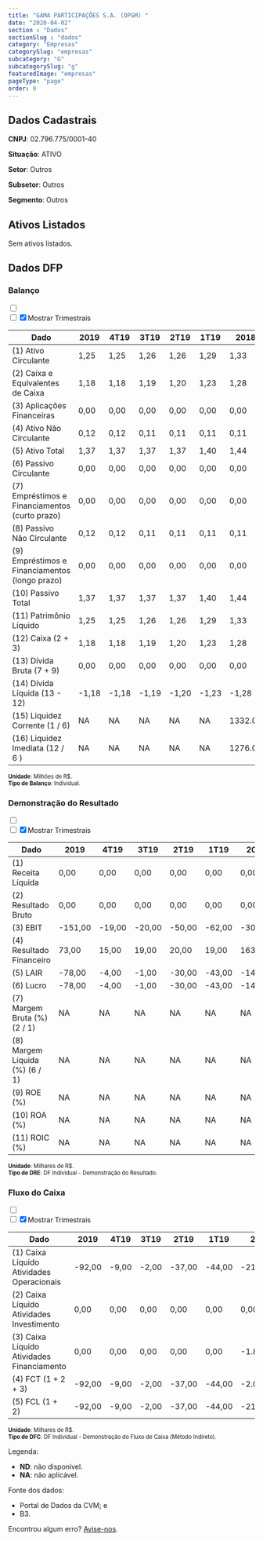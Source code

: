 ```yaml
---  
title: "GAMA PARTICIPAÇÕES S.A. (OPGM) "  
date: "2020-04-02"  
section : "Dados"  
sectionSlug : "dados"  
category: "Empresas"  
categorySlug: "empresas"  
subcategory: "G"  
subcategorySlug: "g"  
featuredImage: "empresas"  
pageType: "page"  
order: 0  
---
```



## Dados Cadastrais


**CNPJ**: 02.796.775/0001-40

**Situação**: ATIVO

**Setor**: Outros

**Subsetor**: Outros

**Segmento**: Outros


## Ativos Listados


Sem ativos listados.




## Dados DFP

### Balanço
  
<input type='checkbox' class='toggleCommand' id='toggleBalanco' name='toggleBalanco'>  
<div class='filter-group-balanco'>  
<div class='check_button_balanco'>  
<label for='toggleBalanco'>  
<input type='checkbox' data-filter-col='trimBalanco'><input type='checkbox' data-filter-col='trimBalanco' checked><span>Mostrar Trimestrais</span>  
</label>  
</div>  
</div>  
<div class='overflow balancoTableWrapper'>  
<table class='balancoTable'>  
<thead>  
<tr>  
<th class='dataHeader fixedLeftColumn'>Dado</th>  
<th>2019</th>  
<th class='trimHeader' data-col='trimBalanco'>4T19</th>  
<th class='trimHeader' data-col='trimBalanco'>3T19</th>  
<th class='trimHeader' data-col='trimBalanco'>2T19</th>  
<th class='trimHeader' data-col='trimBalanco'>1T19</th>  
<th>2018</th>  
<th class='trimHeader' data-col='trimBalanco'>4T18</th>  
<th class='trimHeader' data-col='trimBalanco'>3T18</th>  
<th class='trimHeader' data-col='trimBalanco'>2T18</th>  
<th class='trimHeader' data-col='trimBalanco'>1T18</th>  
<th>2017</th>  
<th class='trimHeader' data-col='trimBalanco'>4T17</th>  
<th class='trimHeader' data-col='trimBalanco'>3T17</th>  
<th class='trimHeader' data-col='trimBalanco'>2T17</th>  
<th class='trimHeader' data-col='trimBalanco'>1T17</th>  
<th>2016</th>  
<th class='trimHeader' data-col='trimBalanco'>4T16</th>  
<th class='trimHeader' data-col='trimBalanco'>3T16</th>  
<th class='trimHeader' data-col='trimBalanco'>2T16</th>  
<th class='trimHeader' data-col='trimBalanco'>1T16</th>  
<th>2015</th>  
<th class='trimHeader' data-col='trimBalanco'>4T15</th>  
<th class='trimHeader' data-col='trimBalanco'>3T15</th>  
<th class='trimHeader' data-col='trimBalanco'>2T15</th>  
<th class='trimHeader' data-col='trimBalanco'>1T15</th>  
<th>2014</th>  
<th class='trimHeader' data-col='trimBalanco'>4T14</th>  
<th class='trimHeader' data-col='trimBalanco'>3T14</th>  
<th class='trimHeader' data-col='trimBalanco'>2T14</th>  
<th class='trimHeader' data-col='trimBalanco'>1T14</th>  
<th>2013</th>  
<th class='trimHeader' data-col='trimBalanco'>4T13</th>  
<th class='trimHeader' data-col='trimBalanco'>3T13</th>  
<th class='trimHeader' data-col='trimBalanco'>2T13</th>  
<th class='trimHeader' data-col='trimBalanco'>1T13</th>  
<th>2012</th>  
<th class='trimHeader' data-col='trimBalanco'>4T12</th>  
<th class='trimHeader' data-col='trimBalanco'>3T12</th>  
<th class='trimHeader' data-col='trimBalanco'>2T12</th>  
<th class='trimHeader' data-col='trimBalanco'>1T12</th>  
<th>2011</th>  
<th class='trimHeader' data-col='trimBalanco'>4T11</th>  
<th class='trimHeader' data-col='trimBalanco'>3T11</th>  
<th class='trimHeader' data-col='trimBalanco'>2T11</th>  
<th class='trimHeader' data-col='trimBalanco'>1T11</th>  
<th>2010</th>  
<th class='trimHeader' data-col='trimBalanco'>4T10</th>  
<th class='trimHeader' data-col='trimBalanco'>3T10</th>  
<th class='trimHeader' data-col='trimBalanco'>2T10</th>  
<th class='trimHeader' data-col='trimBalanco'>1T10</th>  
<th>2009</th>  
<th class='trimHeader' data-col='trimBalanco'>4T09</th>  
<th class='trimHeader' data-col='trimBalanco'>3T09</th>  
<th class='trimHeader' data-col='trimBalanco'>2T09</th>  
<th class='trimHeader' data-col='trimBalanco'>1T09</th>  
</tr>  
</thead>  
<tbody>  
<tr class='trContaAtivo'>  
<td class='leftAlignCell rowDescription fixedLeftColumn'>(1) Ativo Circulante</td>  
<td>1,25</td>  
<td data-col='trimBalanco' class='trimData'>1,25</td>  
<td data-col='trimBalanco' class='trimData'>1,26</td>  
<td data-col='trimBalanco' class='trimData'>1,26</td>  
<td data-col='trimBalanco' class='trimData'>1,29</td>  
<td>1,33</td>  
<td data-col='trimBalanco' class='trimData'>1,33</td>  
<td data-col='trimBalanco' class='trimData'>1,33</td>  
<td data-col='trimBalanco' class='trimData'>3,34</td>  
<td data-col='trimBalanco' class='trimData'>3,32</td>  
<td>3,35</td>  
<td data-col='trimBalanco' class='trimData'>3,35</td>  
<td data-col='trimBalanco' class='trimData'>3,36</td>  
<td data-col='trimBalanco' class='trimData'>3,35</td>  
<td data-col='trimBalanco' class='trimData'>3,35</td>  
<td>3,34</td>  
<td data-col='trimBalanco' class='trimData'>3,34</td>  
<td data-col='trimBalanco' class='trimData'>3,54</td>  
<td data-col='trimBalanco' class='trimData'>9,21</td>  
<td data-col='trimBalanco' class='trimData'>9,09</td>  
<td>9,03</td>  
<td data-col='trimBalanco' class='trimData'>9,03</td>  
<td data-col='trimBalanco' class='trimData'>9,00</td>  
<td data-col='trimBalanco' class='trimData'>9,03</td>  
<td data-col='trimBalanco' class='trimData'>8,50</td>  
<td>8,55</td>  
<td data-col='trimBalanco' class='trimData'>8,55</td>  
<td data-col='trimBalanco' class='trimData'>8,34</td>  
<td data-col='trimBalanco' class='trimData'>8,21</td>  
<td data-col='trimBalanco' class='trimData'>8,03</td>  
<td>8,05</td>  
<td data-col='trimBalanco' class='trimData'>8,05</td>  
<td data-col='trimBalanco' class='trimData'>7,89</td>  
<td data-col='trimBalanco' class='trimData'>7,74</td>  
<td data-col='trimBalanco' class='trimData'>7,83</td>  
<td>8,25</td>  
<td data-col='trimBalanco' class='trimData'>8,25</td>  
<td data-col='trimBalanco' class='trimData'>8,12</td>  
<td data-col='trimBalanco' class='trimData'>8,51</td>  
<td data-col='trimBalanco' class='trimData'>8,35</td>  
<td>8,62</td>  
<td data-col='trimBalanco' class='trimData'>8,62</td>  
<td data-col='trimBalanco' class='trimData'>8,62</td>  
<td data-col='trimBalanco' class='trimData'>7,40</td>  
<td data-col='trimBalanco' class='trimData'>6,79</td>  
<td>6,71</td>  
<td data-col='trimBalanco' class='trimData'>6,71</td>  
<td data-col='trimBalanco' class='trimData'>6,71</td>  
<td data-col='trimBalanco' class='trimData'>6,71</td>  
<td data-col='trimBalanco' class='trimData'>6,71</td>  
<td>4,98</td>  
<td data-col='trimBalanco' class='trimData'>4,98</td>  
<td data-col='trimBalanco' class='trimData'>ND</td>  
<td data-col='trimBalanco' class='trimData'>ND</td>  
<td data-col='trimBalanco' class='trimData'>ND</td>  
</tr>  
<tr class='trContaAtivo'>  
<td class='leftAlignCell rowDescription fixedLeftColumn'>(2) Caixa e Equivalentes de Caixa</td>  
<td>1,18</td>  
<td data-col='trimBalanco' class='trimData'>1,18</td>  
<td data-col='trimBalanco' class='trimData'>1,19</td>  
<td data-col='trimBalanco' class='trimData'>1,20</td>  
<td data-col='trimBalanco' class='trimData'>1,23</td>  
<td>1,28</td>  
<td data-col='trimBalanco' class='trimData'>1,28</td>  
<td data-col='trimBalanco' class='trimData'>1,28</td>  
<td data-col='trimBalanco' class='trimData'>3,29</td>  
<td data-col='trimBalanco' class='trimData'>3,28</td>  
<td>3,31</td>  
<td data-col='trimBalanco' class='trimData'>3,31</td>  
<td data-col='trimBalanco' class='trimData'>3,31</td>  
<td data-col='trimBalanco' class='trimData'>3,31</td>  
<td data-col='trimBalanco' class='trimData'>3,31</td>  
<td>3,33</td>  
<td data-col='trimBalanco' class='trimData'>3,33</td>  
<td data-col='trimBalanco' class='trimData'>3,29</td>  
<td data-col='trimBalanco' class='trimData'>9,08</td>  
<td data-col='trimBalanco' class='trimData'>9,07</td>  
<td>9,03</td>  
<td data-col='trimBalanco' class='trimData'>9,03</td>  
<td data-col='trimBalanco' class='trimData'>8,88</td>  
<td data-col='trimBalanco' class='trimData'>9,03</td>  
<td data-col='trimBalanco' class='trimData'>8,49</td>  
<td>8,21</td>  
<td data-col='trimBalanco' class='trimData'>8,21</td>  
<td data-col='trimBalanco' class='trimData'>8,09</td>  
<td data-col='trimBalanco' class='trimData'>7,98</td>  
<td data-col='trimBalanco' class='trimData'>7,87</td>  
<td>7,78</td>  
<td data-col='trimBalanco' class='trimData'>7,78</td>  
<td data-col='trimBalanco' class='trimData'>7,68</td>  
<td data-col='trimBalanco' class='trimData'>7,55</td>  
<td data-col='trimBalanco' class='trimData'>7,68</td>  
<td>7,63</td>  
<td data-col='trimBalanco' class='trimData'>7,63</td>  
<td data-col='trimBalanco' class='trimData'>7,82</td>  
<td data-col='trimBalanco' class='trimData'>7,41</td>  
<td data-col='trimBalanco' class='trimData'>7,05</td>  
<td>6,62</td>  
<td data-col='trimBalanco' class='trimData'>6,62</td>  
<td data-col='trimBalanco' class='trimData'>6,62</td>  
<td data-col='trimBalanco' class='trimData'>5,69</td>  
<td data-col='trimBalanco' class='trimData'>5,29</td>  
<td>4,89</td>  
<td data-col='trimBalanco' class='trimData'>4,89</td>  
<td data-col='trimBalanco' class='trimData'>4,89</td>  
<td data-col='trimBalanco' class='trimData'>4,89</td>  
<td data-col='trimBalanco' class='trimData'>4,89</td>  
<td>0,00</td>  
<td data-col='trimBalanco' class='trimData'>0,00</td>  
<td data-col='trimBalanco' class='trimData'>ND</td>  
<td data-col='trimBalanco' class='trimData'>ND</td>  
<td data-col='trimBalanco' class='trimData'>ND</td>  
</tr>  
<tr class='trContaAtivo'>  
<td class='leftAlignCell rowDescription fixedLeftColumn'>(3) Aplicações Financeiras</td>  
<td>0,00</td>  
<td data-col='trimBalanco' class='trimData'>0,00</td>  
<td data-col='trimBalanco' class='trimData'>0,00</td>  
<td data-col='trimBalanco' class='trimData'>0,00</td>  
<td data-col='trimBalanco' class='trimData'>0,00</td>  
<td>0,00</td>  
<td data-col='trimBalanco' class='trimData'>0,00</td>  
<td data-col='trimBalanco' class='trimData'>0,00</td>  
<td data-col='trimBalanco' class='trimData'>0,00</td>  
<td data-col='trimBalanco' class='trimData'>0,00</td>  
<td>0,00</td>  
<td data-col='trimBalanco' class='trimData'>0,00</td>  
<td data-col='trimBalanco' class='trimData'>0,00</td>  
<td data-col='trimBalanco' class='trimData'>0,00</td>  
<td data-col='trimBalanco' class='trimData'>0,00</td>  
<td>0,00</td>  
<td data-col='trimBalanco' class='trimData'>0,00</td>  
<td data-col='trimBalanco' class='trimData'>0,00</td>  
<td data-col='trimBalanco' class='trimData'>0,00</td>  
<td data-col='trimBalanco' class='trimData'>0,00</td>  
<td>0,00</td>  
<td data-col='trimBalanco' class='trimData'>0,00</td>  
<td data-col='trimBalanco' class='trimData'>0,00</td>  
<td data-col='trimBalanco' class='trimData'>0,00</td>  
<td data-col='trimBalanco' class='trimData'>0,00</td>  
<td>0,00</td>  
<td data-col='trimBalanco' class='trimData'>0,00</td>  
<td data-col='trimBalanco' class='trimData'>0,00</td>  
<td data-col='trimBalanco' class='trimData'>0,00</td>  
<td data-col='trimBalanco' class='trimData'>0,00</td>  
<td>0,00</td>  
<td data-col='trimBalanco' class='trimData'>0,00</td>  
<td data-col='trimBalanco' class='trimData'>0,00</td>  
<td data-col='trimBalanco' class='trimData'>0,00</td>  
<td data-col='trimBalanco' class='trimData'>0,00</td>  
<td>0,00</td>  
<td data-col='trimBalanco' class='trimData'>0,00</td>  
<td data-col='trimBalanco' class='trimData'>0,00</td>  
<td data-col='trimBalanco' class='trimData'>0,00</td>  
<td data-col='trimBalanco' class='trimData'>0,00</td>  
<td>0,00</td>  
<td data-col='trimBalanco' class='trimData'>0,00</td>  
<td data-col='trimBalanco' class='trimData'>0,00</td>  
<td data-col='trimBalanco' class='trimData'>0,00</td>  
<td data-col='trimBalanco' class='trimData'>0,00</td>  
<td>0,00</td>  
<td data-col='trimBalanco' class='trimData'>0,00</td>  
<td data-col='trimBalanco' class='trimData'>0,00</td>  
<td data-col='trimBalanco' class='trimData'>0,00</td>  
<td data-col='trimBalanco' class='trimData'>0,00</td>  
<td>3,60</td>  
<td data-col='trimBalanco' class='trimData'>3,60</td>  
<td data-col='trimBalanco' class='trimData'>ND</td>  
<td data-col='trimBalanco' class='trimData'>ND</td>  
<td data-col='trimBalanco' class='trimData'>ND</td>  
</tr>  
<tr class='trContaAtivo'>  
<td class='leftAlignCell rowDescription fixedLeftColumn'>(4) Ativo Não Circulante</td>  
<td>0,12</td>  
<td data-col='trimBalanco' class='trimData'>0,12</td>  
<td data-col='trimBalanco' class='trimData'>0,11</td>  
<td data-col='trimBalanco' class='trimData'>0,11</td>  
<td data-col='trimBalanco' class='trimData'>0,11</td>  
<td>0,11</td>  
<td data-col='trimBalanco' class='trimData'>0,11</td>  
<td data-col='trimBalanco' class='trimData'>0,10</td>  
<td data-col='trimBalanco' class='trimData'>0,10</td>  
<td data-col='trimBalanco' class='trimData'>0,10</td>  
<td>0,09</td>  
<td data-col='trimBalanco' class='trimData'>0,09</td>  
<td data-col='trimBalanco' class='trimData'>0,09</td>  
<td data-col='trimBalanco' class='trimData'>0,09</td>  
<td data-col='trimBalanco' class='trimData'>0,09</td>  
<td>0,07</td>  
<td data-col='trimBalanco' class='trimData'>0,07</td>  
<td data-col='trimBalanco' class='trimData'>0,07</td>  
<td data-col='trimBalanco' class='trimData'>0,13</td>  
<td data-col='trimBalanco' class='trimData'>0,12</td>  
<td>0,10</td>  
<td data-col='trimBalanco' class='trimData'>0,10</td>  
<td data-col='trimBalanco' class='trimData'>0,09</td>  
<td data-col='trimBalanco' class='trimData'>0,10</td>  
<td data-col='trimBalanco' class='trimData'>0,08</td>  
<td>0,08</td>  
<td data-col='trimBalanco' class='trimData'>0,08</td>  
<td data-col='trimBalanco' class='trimData'>0,08</td>  
<td data-col='trimBalanco' class='trimData'>0,08</td>  
<td data-col='trimBalanco' class='trimData'>0,08</td>  
<td>0,08</td>  
<td data-col='trimBalanco' class='trimData'>0,08</td>  
<td data-col='trimBalanco' class='trimData'>0,08</td>  
<td data-col='trimBalanco' class='trimData'>0,08</td>  
<td data-col='trimBalanco' class='trimData'>0,08</td>  
<td>0,08</td>  
<td data-col='trimBalanco' class='trimData'>0,08</td>  
<td data-col='trimBalanco' class='trimData'>0,08</td>  
<td data-col='trimBalanco' class='trimData'>0,08</td>  
<td data-col='trimBalanco' class='trimData'>0,08</td>  
<td>0,21</td>  
<td data-col='trimBalanco' class='trimData'>0,21</td>  
<td data-col='trimBalanco' class='trimData'>0,21</td>  
<td data-col='trimBalanco' class='trimData'>0,96</td>  
<td data-col='trimBalanco' class='trimData'>1,37</td>  
<td>1,75</td>  
<td data-col='trimBalanco' class='trimData'>1,75</td>  
<td data-col='trimBalanco' class='trimData'>1,75</td>  
<td data-col='trimBalanco' class='trimData'>1,75</td>  
<td data-col='trimBalanco' class='trimData'>1,75</td>  
<td>2,75</td>  
<td data-col='trimBalanco' class='trimData'>2,75</td>  
<td data-col='trimBalanco' class='trimData'>ND</td>  
<td data-col='trimBalanco' class='trimData'>ND</td>  
<td data-col='trimBalanco' class='trimData'>ND</td>  
</tr>  
<tr class='trContaAtivo'>  
<td class='leftAlignCell rowDescription fixedLeftColumn'>(5) Ativo Total</td>  
<td>1,37</td>  
<td data-col='trimBalanco' class='trimData'>1,37</td>  
<td data-col='trimBalanco' class='trimData'>1,37</td>  
<td data-col='trimBalanco' class='trimData'>1,37</td>  
<td data-col='trimBalanco' class='trimData'>1,40</td>  
<td>1,44</td>  
<td data-col='trimBalanco' class='trimData'>1,44</td>  
<td data-col='trimBalanco' class='trimData'>1,44</td>  
<td data-col='trimBalanco' class='trimData'>3,44</td>  
<td data-col='trimBalanco' class='trimData'>3,42</td>  
<td>3,44</td>  
<td data-col='trimBalanco' class='trimData'>3,44</td>  
<td data-col='trimBalanco' class='trimData'>3,45</td>  
<td data-col='trimBalanco' class='trimData'>3,44</td>  
<td data-col='trimBalanco' class='trimData'>3,44</td>  
<td>3,41</td>  
<td data-col='trimBalanco' class='trimData'>3,41</td>  
<td data-col='trimBalanco' class='trimData'>3,60</td>  
<td data-col='trimBalanco' class='trimData'>9,34</td>  
<td data-col='trimBalanco' class='trimData'>9,21</td>  
<td>9,13</td>  
<td data-col='trimBalanco' class='trimData'>9,13</td>  
<td data-col='trimBalanco' class='trimData'>9,09</td>  
<td data-col='trimBalanco' class='trimData'>9,13</td>  
<td data-col='trimBalanco' class='trimData'>8,58</td>  
<td>8,63</td>  
<td data-col='trimBalanco' class='trimData'>8,63</td>  
<td data-col='trimBalanco' class='trimData'>8,42</td>  
<td data-col='trimBalanco' class='trimData'>8,29</td>  
<td data-col='trimBalanco' class='trimData'>8,11</td>  
<td>8,14</td>  
<td data-col='trimBalanco' class='trimData'>8,14</td>  
<td data-col='trimBalanco' class='trimData'>7,97</td>  
<td data-col='trimBalanco' class='trimData'>7,82</td>  
<td data-col='trimBalanco' class='trimData'>7,91</td>  
<td>8,33</td>  
<td data-col='trimBalanco' class='trimData'>8,33</td>  
<td data-col='trimBalanco' class='trimData'>8,21</td>  
<td data-col='trimBalanco' class='trimData'>8,59</td>  
<td data-col='trimBalanco' class='trimData'>8,43</td>  
<td>8,84</td>  
<td data-col='trimBalanco' class='trimData'>8,84</td>  
<td data-col='trimBalanco' class='trimData'>8,84</td>  
<td data-col='trimBalanco' class='trimData'>8,36</td>  
<td data-col='trimBalanco' class='trimData'>8,16</td>  
<td>8,46</td>  
<td data-col='trimBalanco' class='trimData'>8,46</td>  
<td data-col='trimBalanco' class='trimData'>8,46</td>  
<td data-col='trimBalanco' class='trimData'>8,46</td>  
<td data-col='trimBalanco' class='trimData'>8,46</td>  
<td>7,73</td>  
<td data-col='trimBalanco' class='trimData'>7,73</td>  
<td data-col='trimBalanco' class='trimData'>ND</td>  
<td data-col='trimBalanco' class='trimData'>ND</td>  
<td data-col='trimBalanco' class='trimData'>ND</td>  
</tr>  
<tr class='trContaPassivo'>  
<td class='leftAlignCell rowDescription fixedLeftColumn'>(6) Passivo Circulante</td>  
<td>0,00</td>  
<td data-col='trimBalanco' class='trimData'>0,00</td>  
<td data-col='trimBalanco' class='trimData'>0,00</td>  
<td data-col='trimBalanco' class='trimData'>0,00</td>  
<td data-col='trimBalanco' class='trimData'>0,00</td>  
<td>0,00</td>  
<td data-col='trimBalanco' class='trimData'>0,00</td>  
<td data-col='trimBalanco' class='trimData'>0,01</td>  
<td data-col='trimBalanco' class='trimData'>0,15</td>  
<td data-col='trimBalanco' class='trimData'>0,14</td>  
<td>0,14</td>  
<td data-col='trimBalanco' class='trimData'>0,14</td>  
<td data-col='trimBalanco' class='trimData'>0,14</td>  
<td data-col='trimBalanco' class='trimData'>0,14</td>  
<td data-col='trimBalanco' class='trimData'>0,14</td>  
<td>0,20</td>  
<td data-col='trimBalanco' class='trimData'>0,20</td>  
<td data-col='trimBalanco' class='trimData'>0,32</td>  
<td data-col='trimBalanco' class='trimData'>6,26</td>  
<td data-col='trimBalanco' class='trimData'>6,28</td>  
<td>6,36</td>  
<td data-col='trimBalanco' class='trimData'>6,36</td>  
<td data-col='trimBalanco' class='trimData'>6,35</td>  
<td data-col='trimBalanco' class='trimData'>6,36</td>  
<td data-col='trimBalanco' class='trimData'>6,17</td>  
<td>6,34</td>  
<td data-col='trimBalanco' class='trimData'>6,34</td>  
<td data-col='trimBalanco' class='trimData'>6,16</td>  
<td data-col='trimBalanco' class='trimData'>6,17</td>  
<td data-col='trimBalanco' class='trimData'>6,11</td>  
<td>6,22</td>  
<td data-col='trimBalanco' class='trimData'>6,22</td>  
<td data-col='trimBalanco' class='trimData'>6,09</td>  
<td data-col='trimBalanco' class='trimData'>6,05</td>  
<td data-col='trimBalanco' class='trimData'>6,21</td>  
<td>6,69</td>  
<td data-col='trimBalanco' class='trimData'>6,69</td>  
<td data-col='trimBalanco' class='trimData'>6,43</td>  
<td data-col='trimBalanco' class='trimData'>0,26</td>  
<td data-col='trimBalanco' class='trimData'>0,13</td>  
<td>0,59</td>  
<td data-col='trimBalanco' class='trimData'>0,59</td>  
<td data-col='trimBalanco' class='trimData'>0,59</td>  
<td data-col='trimBalanco' class='trimData'>0,31</td>  
<td data-col='trimBalanco' class='trimData'>0,20</td>  
<td>0,55</td>  
<td data-col='trimBalanco' class='trimData'>0,55</td>  
<td data-col='trimBalanco' class='trimData'>0,55</td>  
<td data-col='trimBalanco' class='trimData'>0,55</td>  
<td data-col='trimBalanco' class='trimData'>0,55</td>  
<td>0,13</td>  
<td data-col='trimBalanco' class='trimData'>0,13</td>  
<td data-col='trimBalanco' class='trimData'>ND</td>  
<td data-col='trimBalanco' class='trimData'>ND</td>  
<td data-col='trimBalanco' class='trimData'>ND</td>  
</tr>  
<tr class='trContaPassivo'>  
<td class='leftAlignCell rowDescription fixedLeftColumn'>(7) Empréstimos e Financiamentos (curto prazo)</td>  
<td>0,00</td>  
<td data-col='trimBalanco' class='trimData'>0,00</td>  
<td data-col='trimBalanco' class='trimData'>0,00</td>  
<td data-col='trimBalanco' class='trimData'>0,00</td>  
<td data-col='trimBalanco' class='trimData'>0,00</td>  
<td>0,00</td>  
<td data-col='trimBalanco' class='trimData'>0,00</td>  
<td data-col='trimBalanco' class='trimData'>0,00</td>  
<td data-col='trimBalanco' class='trimData'>0,00</td>  
<td data-col='trimBalanco' class='trimData'>0,00</td>  
<td>0,00</td>  
<td data-col='trimBalanco' class='trimData'>0,00</td>  
<td data-col='trimBalanco' class='trimData'>0,00</td>  
<td data-col='trimBalanco' class='trimData'>0,00</td>  
<td data-col='trimBalanco' class='trimData'>0,00</td>  
<td>0,00</td>  
<td data-col='trimBalanco' class='trimData'>0,00</td>  
<td data-col='trimBalanco' class='trimData'>0,00</td>  
<td data-col='trimBalanco' class='trimData'>0,00</td>  
<td data-col='trimBalanco' class='trimData'>0,00</td>  
<td>0,00</td>  
<td data-col='trimBalanco' class='trimData'>0,00</td>  
<td data-col='trimBalanco' class='trimData'>0,00</td>  
<td data-col='trimBalanco' class='trimData'>0,00</td>  
<td data-col='trimBalanco' class='trimData'>0,00</td>  
<td>0,00</td>  
<td data-col='trimBalanco' class='trimData'>0,00</td>  
<td data-col='trimBalanco' class='trimData'>0,00</td>  
<td data-col='trimBalanco' class='trimData'>0,00</td>  
<td data-col='trimBalanco' class='trimData'>0,00</td>  
<td>0,00</td>  
<td data-col='trimBalanco' class='trimData'>0,00</td>  
<td data-col='trimBalanco' class='trimData'>0,00</td>  
<td data-col='trimBalanco' class='trimData'>0,00</td>  
<td data-col='trimBalanco' class='trimData'>0,00</td>  
<td>0,00</td>  
<td data-col='trimBalanco' class='trimData'>0,00</td>  
<td data-col='trimBalanco' class='trimData'>0,00</td>  
<td data-col='trimBalanco' class='trimData'>0,00</td>  
<td data-col='trimBalanco' class='trimData'>0,00</td>  
<td>0,00</td>  
<td data-col='trimBalanco' class='trimData'>0,00</td>  
<td data-col='trimBalanco' class='trimData'>0,00</td>  
<td data-col='trimBalanco' class='trimData'>0,00</td>  
<td data-col='trimBalanco' class='trimData'>0,00</td>  
<td>0,00</td>  
<td data-col='trimBalanco' class='trimData'>0,00</td>  
<td data-col='trimBalanco' class='trimData'>0,00</td>  
<td data-col='trimBalanco' class='trimData'>0,00</td>  
<td data-col='trimBalanco' class='trimData'>0,00</td>  
<td>0,00</td>  
<td data-col='trimBalanco' class='trimData'>0,00</td>  
<td data-col='trimBalanco' class='trimData'>ND</td>  
<td data-col='trimBalanco' class='trimData'>ND</td>  
<td data-col='trimBalanco' class='trimData'>ND</td>  
</tr>  
<tr class='trContaPassivo'>  
<td class='leftAlignCell rowDescription fixedLeftColumn'>(8) Passivo Não Circulante</td>  
<td>0,12</td>  
<td data-col='trimBalanco' class='trimData'>0,12</td>  
<td data-col='trimBalanco' class='trimData'>0,11</td>  
<td data-col='trimBalanco' class='trimData'>0,11</td>  
<td data-col='trimBalanco' class='trimData'>0,11</td>  
<td>0,11</td>  
<td data-col='trimBalanco' class='trimData'>0,11</td>  
<td data-col='trimBalanco' class='trimData'>0,10</td>  
<td data-col='trimBalanco' class='trimData'>0,00</td>  
<td data-col='trimBalanco' class='trimData'>0,00</td>  
<td>0,00</td>  
<td data-col='trimBalanco' class='trimData'>0,00</td>  
<td data-col='trimBalanco' class='trimData'>0,00</td>  
<td data-col='trimBalanco' class='trimData'>0,00</td>  
<td data-col='trimBalanco' class='trimData'>0,00</td>  
<td>0,00</td>  
<td data-col='trimBalanco' class='trimData'>0,00</td>  
<td data-col='trimBalanco' class='trimData'>0,00</td>  
<td data-col='trimBalanco' class='trimData'>0,00</td>  
<td data-col='trimBalanco' class='trimData'>0,00</td>  
<td>0,00</td>  
<td data-col='trimBalanco' class='trimData'>0,00</td>  
<td data-col='trimBalanco' class='trimData'>0,00</td>  
<td data-col='trimBalanco' class='trimData'>0,00</td>  
<td data-col='trimBalanco' class='trimData'>0,00</td>  
<td>0,00</td>  
<td data-col='trimBalanco' class='trimData'>0,00</td>  
<td data-col='trimBalanco' class='trimData'>0,00</td>  
<td data-col='trimBalanco' class='trimData'>0,00</td>  
<td data-col='trimBalanco' class='trimData'>0,00</td>  
<td>0,00</td>  
<td data-col='trimBalanco' class='trimData'>0,00</td>  
<td data-col='trimBalanco' class='trimData'>0,00</td>  
<td data-col='trimBalanco' class='trimData'>0,00</td>  
<td data-col='trimBalanco' class='trimData'>0,00</td>  
<td>0,00</td>  
<td data-col='trimBalanco' class='trimData'>0,00</td>  
<td data-col='trimBalanco' class='trimData'>0,00</td>  
<td data-col='trimBalanco' class='trimData'>0,18</td>  
<td data-col='trimBalanco' class='trimData'>0,25</td>  
<td>0,33</td>  
<td data-col='trimBalanco' class='trimData'>0,33</td>  
<td data-col='trimBalanco' class='trimData'>0,33</td>  
<td data-col='trimBalanco' class='trimData'>0,48</td>  
<td data-col='trimBalanco' class='trimData'>0,55</td>  
<td>0,63</td>  
<td data-col='trimBalanco' class='trimData'>0,63</td>  
<td data-col='trimBalanco' class='trimData'>0,63</td>  
<td data-col='trimBalanco' class='trimData'>0,63</td>  
<td data-col='trimBalanco' class='trimData'>0,63</td>  
<td>0,90</td>  
<td data-col='trimBalanco' class='trimData'>0,90</td>  
<td data-col='trimBalanco' class='trimData'>ND</td>  
<td data-col='trimBalanco' class='trimData'>ND</td>  
<td data-col='trimBalanco' class='trimData'>ND</td>  
</tr>  
<tr class='trContaPassivo'>  
<td class='leftAlignCell rowDescription fixedLeftColumn'>(9) Empréstimos e Financiamentos (longo prazo)</td>  
<td>0,00</td>  
<td data-col='trimBalanco' class='trimData'>0,00</td>  
<td data-col='trimBalanco' class='trimData'>0,00</td>  
<td data-col='trimBalanco' class='trimData'>0,00</td>  
<td data-col='trimBalanco' class='trimData'>0,00</td>  
<td>0,00</td>  
<td data-col='trimBalanco' class='trimData'>0,00</td>  
<td data-col='trimBalanco' class='trimData'>0,00</td>  
<td data-col='trimBalanco' class='trimData'>0,00</td>  
<td data-col='trimBalanco' class='trimData'>0,00</td>  
<td>0,00</td>  
<td data-col='trimBalanco' class='trimData'>0,00</td>  
<td data-col='trimBalanco' class='trimData'>0,00</td>  
<td data-col='trimBalanco' class='trimData'>0,00</td>  
<td data-col='trimBalanco' class='trimData'>0,00</td>  
<td>0,00</td>  
<td data-col='trimBalanco' class='trimData'>0,00</td>  
<td data-col='trimBalanco' class='trimData'>0,00</td>  
<td data-col='trimBalanco' class='trimData'>0,00</td>  
<td data-col='trimBalanco' class='trimData'>0,00</td>  
<td>0,00</td>  
<td data-col='trimBalanco' class='trimData'>0,00</td>  
<td data-col='trimBalanco' class='trimData'>0,00</td>  
<td data-col='trimBalanco' class='trimData'>0,00</td>  
<td data-col='trimBalanco' class='trimData'>0,00</td>  
<td>0,00</td>  
<td data-col='trimBalanco' class='trimData'>0,00</td>  
<td data-col='trimBalanco' class='trimData'>0,00</td>  
<td data-col='trimBalanco' class='trimData'>0,00</td>  
<td data-col='trimBalanco' class='trimData'>0,00</td>  
<td>0,00</td>  
<td data-col='trimBalanco' class='trimData'>0,00</td>  
<td data-col='trimBalanco' class='trimData'>0,00</td>  
<td data-col='trimBalanco' class='trimData'>0,00</td>  
<td data-col='trimBalanco' class='trimData'>0,00</td>  
<td>0,00</td>  
<td data-col='trimBalanco' class='trimData'>0,00</td>  
<td data-col='trimBalanco' class='trimData'>0,00</td>  
<td data-col='trimBalanco' class='trimData'>0,00</td>  
<td data-col='trimBalanco' class='trimData'>0,00</td>  
<td>0,00</td>  
<td data-col='trimBalanco' class='trimData'>0,00</td>  
<td data-col='trimBalanco' class='trimData'>0,00</td>  
<td data-col='trimBalanco' class='trimData'>0,00</td>  
<td data-col='trimBalanco' class='trimData'>0,00</td>  
<td>0,00</td>  
<td data-col='trimBalanco' class='trimData'>0,00</td>  
<td data-col='trimBalanco' class='trimData'>0,00</td>  
<td data-col='trimBalanco' class='trimData'>0,00</td>  
<td data-col='trimBalanco' class='trimData'>0,00</td>  
<td>0,00</td>  
<td data-col='trimBalanco' class='trimData'>0,00</td>  
<td data-col='trimBalanco' class='trimData'>ND</td>  
<td data-col='trimBalanco' class='trimData'>ND</td>  
<td data-col='trimBalanco' class='trimData'>ND</td>  
</tr>  
<tr class='trContaPassivo'>  
<td class='leftAlignCell rowDescription fixedLeftColumn'>(10) Passivo Total</td>  
<td>1,37</td>  
<td data-col='trimBalanco' class='trimData'>1,37</td>  
<td data-col='trimBalanco' class='trimData'>1,37</td>  
<td data-col='trimBalanco' class='trimData'>1,37</td>  
<td data-col='trimBalanco' class='trimData'>1,40</td>  
<td>1,44</td>  
<td data-col='trimBalanco' class='trimData'>1,44</td>  
<td data-col='trimBalanco' class='trimData'>1,44</td>  
<td data-col='trimBalanco' class='trimData'>3,44</td>  
<td data-col='trimBalanco' class='trimData'>3,42</td>  
<td>3,44</td>  
<td data-col='trimBalanco' class='trimData'>3,44</td>  
<td data-col='trimBalanco' class='trimData'>3,45</td>  
<td data-col='trimBalanco' class='trimData'>3,44</td>  
<td data-col='trimBalanco' class='trimData'>3,44</td>  
<td>3,41</td>  
<td data-col='trimBalanco' class='trimData'>3,41</td>  
<td data-col='trimBalanco' class='trimData'>3,60</td>  
<td data-col='trimBalanco' class='trimData'>9,34</td>  
<td data-col='trimBalanco' class='trimData'>9,21</td>  
<td>9,13</td>  
<td data-col='trimBalanco' class='trimData'>9,13</td>  
<td data-col='trimBalanco' class='trimData'>9,09</td>  
<td data-col='trimBalanco' class='trimData'>9,13</td>  
<td data-col='trimBalanco' class='trimData'>8,58</td>  
<td>8,63</td>  
<td data-col='trimBalanco' class='trimData'>8,63</td>  
<td data-col='trimBalanco' class='trimData'>8,42</td>  
<td data-col='trimBalanco' class='trimData'>8,29</td>  
<td data-col='trimBalanco' class='trimData'>8,11</td>  
<td>8,14</td>  
<td data-col='trimBalanco' class='trimData'>8,14</td>  
<td data-col='trimBalanco' class='trimData'>7,97</td>  
<td data-col='trimBalanco' class='trimData'>7,82</td>  
<td data-col='trimBalanco' class='trimData'>7,91</td>  
<td>8,33</td>  
<td data-col='trimBalanco' class='trimData'>8,33</td>  
<td data-col='trimBalanco' class='trimData'>8,21</td>  
<td data-col='trimBalanco' class='trimData'>8,59</td>  
<td data-col='trimBalanco' class='trimData'>8,43</td>  
<td>8,84</td>  
<td data-col='trimBalanco' class='trimData'>8,84</td>  
<td data-col='trimBalanco' class='trimData'>8,84</td>  
<td data-col='trimBalanco' class='trimData'>8,36</td>  
<td data-col='trimBalanco' class='trimData'>8,16</td>  
<td>8,46</td>  
<td data-col='trimBalanco' class='trimData'>8,46</td>  
<td data-col='trimBalanco' class='trimData'>8,46</td>  
<td data-col='trimBalanco' class='trimData'>8,46</td>  
<td data-col='trimBalanco' class='trimData'>8,46</td>  
<td>7,73</td>  
<td data-col='trimBalanco' class='trimData'>7,73</td>  
<td data-col='trimBalanco' class='trimData'>ND</td>  
<td data-col='trimBalanco' class='trimData'>ND</td>  
<td data-col='trimBalanco' class='trimData'>ND</td>  
</tr>  
<tr class='trContaPassivo'>  
<td class='leftAlignCell rowDescription fixedLeftColumn'>(11) Patrimônio Líquido</td>  
<td>1,25</td>  
<td data-col='trimBalanco' class='trimData'>1,25</td>  
<td data-col='trimBalanco' class='trimData'>1,26</td>  
<td data-col='trimBalanco' class='trimData'>1,26</td>  
<td data-col='trimBalanco' class='trimData'>1,29</td>  
<td>1,33</td>  
<td data-col='trimBalanco' class='trimData'>1,33</td>  
<td data-col='trimBalanco' class='trimData'>1,33</td>  
<td data-col='trimBalanco' class='trimData'>3,29</td>  
<td data-col='trimBalanco' class='trimData'>3,27</td>  
<td>3,30</td>  
<td data-col='trimBalanco' class='trimData'>3,30</td>  
<td data-col='trimBalanco' class='trimData'>3,31</td>  
<td data-col='trimBalanco' class='trimData'>3,30</td>  
<td data-col='trimBalanco' class='trimData'>3,30</td>  
<td>3,20</td>  
<td data-col='trimBalanco' class='trimData'>3,20</td>  
<td data-col='trimBalanco' class='trimData'>3,29</td>  
<td data-col='trimBalanco' class='trimData'>3,08</td>  
<td data-col='trimBalanco' class='trimData'>2,92</td>  
<td>2,77</td>  
<td data-col='trimBalanco' class='trimData'>2,77</td>  
<td data-col='trimBalanco' class='trimData'>2,75</td>  
<td data-col='trimBalanco' class='trimData'>2,77</td>  
<td data-col='trimBalanco' class='trimData'>2,41</td>  
<td>2,29</td>  
<td data-col='trimBalanco' class='trimData'>2,29</td>  
<td data-col='trimBalanco' class='trimData'>2,27</td>  
<td data-col='trimBalanco' class='trimData'>2,13</td>  
<td data-col='trimBalanco' class='trimData'>2,00</td>  
<td>1,91</td>  
<td data-col='trimBalanco' class='trimData'>1,91</td>  
<td data-col='trimBalanco' class='trimData'>1,88</td>  
<td data-col='trimBalanco' class='trimData'>1,78</td>  
<td data-col='trimBalanco' class='trimData'>1,70</td>  
<td>1,64</td>  
<td data-col='trimBalanco' class='trimData'>1,64</td>  
<td data-col='trimBalanco' class='trimData'>1,77</td>  
<td data-col='trimBalanco' class='trimData'>8,16</td>  
<td data-col='trimBalanco' class='trimData'>8,04</td>  
<td>7,92</td>  
<td data-col='trimBalanco' class='trimData'>7,92</td>  
<td data-col='trimBalanco' class='trimData'>7,92</td>  
<td data-col='trimBalanco' class='trimData'>7,58</td>  
<td data-col='trimBalanco' class='trimData'>7,41</td>  
<td>7,28</td>  
<td data-col='trimBalanco' class='trimData'>7,28</td>  
<td data-col='trimBalanco' class='trimData'>7,28</td>  
<td data-col='trimBalanco' class='trimData'>7,28</td>  
<td data-col='trimBalanco' class='trimData'>7,28</td>  
<td>6,70</td>  
<td data-col='trimBalanco' class='trimData'>6,70</td>  
<td data-col='trimBalanco' class='trimData'>ND</td>  
<td data-col='trimBalanco' class='trimData'>ND</td>  
<td data-col='trimBalanco' class='trimData'>ND</td>  
</tr>  
<tr>  
<td class='leftAlignCell rowDescription fixedLeftColumn'>(12) Caixa (2 + 3)</td>  
<td class='positiveNumber'>1,18</td>  
<td class='positiveNumber trimData' data-col='trimBalanco'>1,18</td>  
<td class='positiveNumber trimData' data-col='trimBalanco'>1,19</td>  
<td class='positiveNumber trimData' data-col='trimBalanco'>1,20</td>  
<td class='positiveNumber trimData' data-col='trimBalanco'>1,23</td>  
<td class='positiveNumber'>1,28</td>  
<td class='positiveNumber trimData' data-col='trimBalanco'>1,28</td>  
<td class='positiveNumber trimData' data-col='trimBalanco'>1,28</td>  
<td class='positiveNumber trimData' data-col='trimBalanco'>3,29</td>  
<td class='positiveNumber trimData' data-col='trimBalanco'>3,28</td>  
<td class='positiveNumber'>3,31</td>  
<td class='positiveNumber trimData' data-col='trimBalanco'>3,31</td>  
<td class='positiveNumber trimData' data-col='trimBalanco'>3,31</td>  
<td class='positiveNumber trimData' data-col='trimBalanco'>3,31</td>  
<td class='positiveNumber trimData' data-col='trimBalanco'>3,31</td>  
<td class='positiveNumber'>3,33</td>  
<td class='positiveNumber trimData' data-col='trimBalanco'>3,33</td>  
<td class='positiveNumber trimData' data-col='trimBalanco'>3,29</td>  
<td class='positiveNumber trimData' data-col='trimBalanco'>9,08</td>  
<td class='positiveNumber trimData' data-col='trimBalanco'>9,07</td>  
<td class='positiveNumber'>9,03</td>  
<td class='positiveNumber trimData' data-col='trimBalanco'>9,03</td>  
<td class='positiveNumber trimData' data-col='trimBalanco'>8,88</td>  
<td class='positiveNumber trimData' data-col='trimBalanco'>9,03</td>  
<td class='positiveNumber trimData' data-col='trimBalanco'>8,49</td>  
<td class='positiveNumber'>8,21</td>  
<td class='positiveNumber trimData' data-col='trimBalanco'>8,21</td>  
<td class='positiveNumber trimData' data-col='trimBalanco'>8,09</td>  
<td class='positiveNumber trimData' data-col='trimBalanco'>7,98</td>  
<td class='positiveNumber trimData' data-col='trimBalanco'>7,87</td>  
<td class='positiveNumber'>7,78</td>  
<td class='positiveNumber trimData' data-col='trimBalanco'>7,78</td>  
<td class='positiveNumber trimData' data-col='trimBalanco'>7,68</td>  
<td class='positiveNumber trimData' data-col='trimBalanco'>7,55</td>  
<td class='positiveNumber trimData' data-col='trimBalanco'>7,68</td>  
<td class='positiveNumber'>7,63</td>  
<td class='positiveNumber trimData' data-col='trimBalanco'>7,63</td>  
<td class='positiveNumber trimData' data-col='trimBalanco'>7,82</td>  
<td class='positiveNumber trimData' data-col='trimBalanco'>7,41</td>  
<td class='positiveNumber trimData' data-col='trimBalanco'>7,05</td>  
<td class='positiveNumber'>6,62</td>  
<td class='positiveNumber trimData' data-col='trimBalanco'>6,62</td>  
<td class='positiveNumber trimData' data-col='trimBalanco'>6,62</td>  
<td class='positiveNumber trimData' data-col='trimBalanco'>5,69</td>  
<td class='positiveNumber trimData' data-col='trimBalanco'>5,29</td>  
<td class='positiveNumber'>4,89</td>  
<td class='positiveNumber trimData' data-col='trimBalanco'>4,89</td>  
<td class='positiveNumber trimData' data-col='trimBalanco'>4,89</td>  
<td class='positiveNumber trimData' data-col='trimBalanco'>4,89</td>  
<td class='positiveNumber trimData' data-col='trimBalanco'>4,89</td>  
<td class='positiveNumber'>3,61</td>  
<td class='positiveNumber trimData' data-col='trimBalanco'>0,00</td>  
<td data-col='trimBalanco' class='trimData'>ND</td>  
<td data-col='trimBalanco' class='trimData'>ND</td>  
<td data-col='trimBalanco' class='trimData'>ND</td>  
</tr>  
<tr class='trDividaBruta'>  
<td class='leftAlignCell rowDescription fixedLeftColumn'>(13) Dívida Bruta (7 + 9)</td>  
<td class='positiveNumber'>0,00</td>  
<td class='positiveNumber trimData' data-col='trimBalanco'>0,00</td>  
<td class='positiveNumber trimData' data-col='trimBalanco'>0,00</td>  
<td class='positiveNumber trimData' data-col='trimBalanco'>0,00</td>  
<td class='positiveNumber trimData' data-col='trimBalanco'>0,00</td>  
<td class='positiveNumber'>0,00</td>  
<td class='positiveNumber trimData' data-col='trimBalanco'>0,00</td>  
<td class='positiveNumber trimData' data-col='trimBalanco'>0,00</td>  
<td class='positiveNumber trimData' data-col='trimBalanco'>0,00</td>  
<td class='positiveNumber trimData' data-col='trimBalanco'>0,00</td>  
<td class='positiveNumber'>0,00</td>  
<td class='positiveNumber trimData' data-col='trimBalanco'>0,00</td>  
<td class='positiveNumber trimData' data-col='trimBalanco'>0,00</td>  
<td class='positiveNumber trimData' data-col='trimBalanco'>0,00</td>  
<td class='positiveNumber trimData' data-col='trimBalanco'>0,00</td>  
<td class='positiveNumber'>0,00</td>  
<td class='positiveNumber trimData' data-col='trimBalanco'>0,00</td>  
<td class='positiveNumber trimData' data-col='trimBalanco'>0,00</td>  
<td class='positiveNumber trimData' data-col='trimBalanco'>0,00</td>  
<td class='positiveNumber trimData' data-col='trimBalanco'>0,00</td>  
<td class='positiveNumber'>0,00</td>  
<td class='positiveNumber trimData' data-col='trimBalanco'>0,00</td>  
<td class='positiveNumber trimData' data-col='trimBalanco'>0,00</td>  
<td class='positiveNumber trimData' data-col='trimBalanco'>0,00</td>  
<td class='positiveNumber trimData' data-col='trimBalanco'>0,00</td>  
<td class='positiveNumber'>0,00</td>  
<td class='positiveNumber trimData' data-col='trimBalanco'>0,00</td>  
<td class='positiveNumber trimData' data-col='trimBalanco'>0,00</td>  
<td class='positiveNumber trimData' data-col='trimBalanco'>0,00</td>  
<td class='positiveNumber trimData' data-col='trimBalanco'>0,00</td>  
<td class='positiveNumber'>0,00</td>  
<td class='positiveNumber trimData' data-col='trimBalanco'>0,00</td>  
<td class='positiveNumber trimData' data-col='trimBalanco'>0,00</td>  
<td class='positiveNumber trimData' data-col='trimBalanco'>0,00</td>  
<td class='positiveNumber trimData' data-col='trimBalanco'>0,00</td>  
<td class='positiveNumber'>0,00</td>  
<td class='positiveNumber trimData' data-col='trimBalanco'>0,00</td>  
<td class='positiveNumber trimData' data-col='trimBalanco'>0,00</td>  
<td class='positiveNumber trimData' data-col='trimBalanco'>0,00</td>  
<td class='positiveNumber trimData' data-col='trimBalanco'>0,00</td>  
<td class='positiveNumber'>0,00</td>  
<td class='positiveNumber trimData' data-col='trimBalanco'>0,00</td>  
<td class='positiveNumber trimData' data-col='trimBalanco'>0,00</td>  
<td class='positiveNumber trimData' data-col='trimBalanco'>0,00</td>  
<td class='positiveNumber trimData' data-col='trimBalanco'>0,00</td>  
<td class='positiveNumber'>0,00</td>  
<td class='positiveNumber trimData' data-col='trimBalanco'>0,00</td>  
<td class='positiveNumber trimData' data-col='trimBalanco'>0,00</td>  
<td class='positiveNumber trimData' data-col='trimBalanco'>0,00</td>  
<td class='positiveNumber trimData' data-col='trimBalanco'>0,00</td>  
<td class='positiveNumber'>0,00</td>  
<td class='positiveNumber trimData' data-col='trimBalanco'>0,00</td>  
<td data-col='trimBalanco' class='trimData'>ND</td>  
<td data-col='trimBalanco' class='trimData'>ND</td>  
<td data-col='trimBalanco' class='trimData'>ND</td>  
</tr>  
<tr>  
<td class='leftAlignCell rowDescription fixedLeftColumn'>(14) Dívida Líquida  (13 - 12)</td>  
<td class='positiveNumber'>-1,18</td>  
<td class='positiveNumber trimData' data-col='trimBalanco'>-1,18</td>  
<td class='positiveNumber trimData' data-col='trimBalanco'>-1,19</td>  
<td class='positiveNumber trimData' data-col='trimBalanco'>-1,20</td>  
<td class='positiveNumber trimData' data-col='trimBalanco'>-1,23</td>  
<td class='positiveNumber'>-1,28</td>  
<td class='positiveNumber trimData' data-col='trimBalanco'>-1,28</td>  
<td class='positiveNumber trimData' data-col='trimBalanco'>-1,28</td>  
<td class='positiveNumber trimData' data-col='trimBalanco'>-3,29</td>  
<td class='positiveNumber trimData' data-col='trimBalanco'>-3,28</td>  
<td class='positiveNumber'>-3,31</td>  
<td class='positiveNumber trimData' data-col='trimBalanco'>-3,31</td>  
<td class='positiveNumber trimData' data-col='trimBalanco'>-3,31</td>  
<td class='positiveNumber trimData' data-col='trimBalanco'>-3,31</td>  
<td class='positiveNumber trimData' data-col='trimBalanco'>-3,31</td>  
<td class='positiveNumber'>-3,33</td>  
<td class='positiveNumber trimData' data-col='trimBalanco'>-3,33</td>  
<td class='positiveNumber trimData' data-col='trimBalanco'>-3,29</td>  
<td class='positiveNumber trimData' data-col='trimBalanco'>-9,08</td>  
<td class='positiveNumber trimData' data-col='trimBalanco'>-9,07</td>  
<td class='positiveNumber'>-9,03</td>  
<td class='positiveNumber trimData' data-col='trimBalanco'>-9,03</td>  
<td class='positiveNumber trimData' data-col='trimBalanco'>-8,88</td>  
<td class='positiveNumber trimData' data-col='trimBalanco'>-9,03</td>  
<td class='positiveNumber trimData' data-col='trimBalanco'>-8,49</td>  
<td class='positiveNumber'>-8,21</td>  
<td class='positiveNumber trimData' data-col='trimBalanco'>-8,21</td>  
<td class='positiveNumber trimData' data-col='trimBalanco'>-8,09</td>  
<td class='positiveNumber trimData' data-col='trimBalanco'>-7,98</td>  
<td class='positiveNumber trimData' data-col='trimBalanco'>-7,87</td>  
<td class='positiveNumber'>-7,78</td>  
<td class='positiveNumber trimData' data-col='trimBalanco'>-7,78</td>  
<td class='positiveNumber trimData' data-col='trimBalanco'>-7,68</td>  
<td class='positiveNumber trimData' data-col='trimBalanco'>-7,55</td>  
<td class='positiveNumber trimData' data-col='trimBalanco'>-7,68</td>  
<td class='positiveNumber'>-7,63</td>  
<td class='positiveNumber trimData' data-col='trimBalanco'>-7,63</td>  
<td class='positiveNumber trimData' data-col='trimBalanco'>-7,82</td>  
<td class='positiveNumber trimData' data-col='trimBalanco'>-7,41</td>  
<td class='positiveNumber trimData' data-col='trimBalanco'>-7,05</td>  
<td class='positiveNumber'>-6,62</td>  
<td class='positiveNumber trimData' data-col='trimBalanco'>-6,62</td>  
<td class='positiveNumber trimData' data-col='trimBalanco'>-6,62</td>  
<td class='positiveNumber trimData' data-col='trimBalanco'>-5,69</td>  
<td class='positiveNumber trimData' data-col='trimBalanco'>-5,29</td>  
<td class='positiveNumber'>-4,89</td>  
<td class='positiveNumber trimData' data-col='trimBalanco'>-4,89</td>  
<td class='positiveNumber trimData' data-col='trimBalanco'>-4,89</td>  
<td class='positiveNumber trimData' data-col='trimBalanco'>-4,89</td>  
<td class='positiveNumber trimData' data-col='trimBalanco'>-4,89</td>  
<td class='positiveNumber'>-3,61</td>  
<td class='positiveNumber trimData' data-col='trimBalanco'>-0,00</td>  
<td data-col='trimBalanco' class='trimData'>ND</td>  
<td data-col='trimBalanco' class='trimData'>ND</td>  
<td data-col='trimBalanco' class='trimData'>ND</td>  
</tr>  
<tr>  
<td class='leftAlignCell rowDescription fixedLeftColumn'>(15) Liquidez Corrente (1 / 6)</td>  
<td>NA</td>  
<td data-col='trimBalanco' class='trimData'>NA</td>  
<td data-col='trimBalanco' class='trimData'>NA</td>  
<td data-col='trimBalanco' class='trimData'>NA</td>  
<td data-col='trimBalanco' class='trimData'>NA</td>  
<td>1332.00</td>  
<td data-col='trimBalanco' class='trimData'>1332.00</td>  
<td data-col='trimBalanco' class='trimData'>266.80</td>  
<td data-col='trimBalanco' class='trimData'>22.72</td>  
<td data-col='trimBalanco' class='trimData'>23.36</td>  
<td>23.72</td>  
<td data-col='trimBalanco' class='trimData'>23.72</td>  
<td data-col='trimBalanco' class='trimData'>23.18</td>  
<td data-col='trimBalanco' class='trimData'>23.72</td>  
<td data-col='trimBalanco' class='trimData'>23.72</td>  
<td>16.35</td>  
<td data-col='trimBalanco' class='trimData'>16.35</td>  
<td data-col='trimBalanco' class='trimData'>11.22</td>  
<td data-col='trimBalanco' class='trimData'>1.47</td>  
<td data-col='trimBalanco' class='trimData'>1.45</td>  
<td>1.42</td>  
<td data-col='trimBalanco' class='trimData'>1.42</td>  
<td data-col='trimBalanco' class='trimData'>1.42</td>  
<td data-col='trimBalanco' class='trimData'>1.42</td>  
<td data-col='trimBalanco' class='trimData'>1.38</td>  
<td>1.35</td>  
<td data-col='trimBalanco' class='trimData'>1.35</td>  
<td data-col='trimBalanco' class='trimData'>1.35</td>  
<td data-col='trimBalanco' class='trimData'>1.33</td>  
<td data-col='trimBalanco' class='trimData'>1.31</td>  
<td>1.29</td>  
<td data-col='trimBalanco' class='trimData'>1.29</td>  
<td data-col='trimBalanco' class='trimData'>1.30</td>  
<td data-col='trimBalanco' class='trimData'>1.28</td>  
<td data-col='trimBalanco' class='trimData'>1.26</td>  
<td>1.23</td>  
<td data-col='trimBalanco' class='trimData'>1.23</td>  
<td data-col='trimBalanco' class='trimData'>1.26</td>  
<td data-col='trimBalanco' class='trimData'>33.11</td>  
<td data-col='trimBalanco' class='trimData'>62.30</td>  
<td>14.59</td>  
<td data-col='trimBalanco' class='trimData'>14.59</td>  
<td data-col='trimBalanco' class='trimData'>14.59</td>  
<td data-col='trimBalanco' class='trimData'>23.87</td>  
<td data-col='trimBalanco' class='trimData'>34.47</td>  
<td>12.25</td>  
<td data-col='trimBalanco' class='trimData'>12.25</td>  
<td data-col='trimBalanco' class='trimData'>12.25</td>  
<td data-col='trimBalanco' class='trimData'>12.25</td>  
<td data-col='trimBalanco' class='trimData'>12.25</td>  
<td>38.33</td>  
<td data-col='trimBalanco' class='trimData'>38.33</td>  
<td data-col='trimBalanco' class='trimData'>ND</td>  
<td data-col='trimBalanco' class='trimData'>ND</td>  
<td data-col='trimBalanco' class='trimData'>ND</td>  
</tr>  
<tr>  
<td class='leftAlignCell rowDescription fixedLeftColumn'>(16) Liquidez Imediata  (12 / 6 )</td>  
<td>NA</td>  
<td data-col='trimBalanco' class='trimData'>NA</td>  
<td data-col='trimBalanco' class='trimData'>NA</td>  
<td data-col='trimBalanco' class='trimData'>NA</td>  
<td data-col='trimBalanco' class='trimData'>NA</td>  
<td>1276.00</td>  
<td data-col='trimBalanco' class='trimData'>1276.00</td>  
<td data-col='trimBalanco' class='trimData'>256.00</td>  
<td data-col='trimBalanco' class='trimData'>22.39</td>  
<td data-col='trimBalanco' class='trimData'>23.13</td>  
<td>23.50</td>  
<td data-col='trimBalanco' class='trimData'>23.50</td>  
<td data-col='trimBalanco' class='trimData'>22.81</td>  
<td data-col='trimBalanco' class='trimData'>23.50</td>  
<td data-col='trimBalanco' class='trimData'>23.50</td>  
<td>16.31</td>  
<td data-col='trimBalanco' class='trimData'>16.31</td>  
<td data-col='trimBalanco' class='trimData'>10.45</td>  
<td data-col='trimBalanco' class='trimData'>1.45</td>  
<td data-col='trimBalanco' class='trimData'>1.44</td>  
<td>1.42</td>  
<td data-col='trimBalanco' class='trimData'>1.42</td>  
<td data-col='trimBalanco' class='trimData'>1.40</td>  
<td data-col='trimBalanco' class='trimData'>1.42</td>  
<td data-col='trimBalanco' class='trimData'>1.38</td>  
<td>1.30</td>  
<td data-col='trimBalanco' class='trimData'>1.30</td>  
<td data-col='trimBalanco' class='trimData'>1.31</td>  
<td data-col='trimBalanco' class='trimData'>1.29</td>  
<td data-col='trimBalanco' class='trimData'>1.29</td>  
<td>1.25</td>  
<td data-col='trimBalanco' class='trimData'>1.25</td>  
<td data-col='trimBalanco' class='trimData'>1.26</td>  
<td data-col='trimBalanco' class='trimData'>1.25</td>  
<td data-col='trimBalanco' class='trimData'>1.24</td>  
<td>1.14</td>  
<td data-col='trimBalanco' class='trimData'>1.14</td>  
<td data-col='trimBalanco' class='trimData'>1.22</td>  
<td data-col='trimBalanco' class='trimData'>28.85</td>  
<td data-col='trimBalanco' class='trimData'>52.61</td>  
<td>11.21</td>  
<td data-col='trimBalanco' class='trimData'>11.21</td>  
<td data-col='trimBalanco' class='trimData'>11.21</td>  
<td data-col='trimBalanco' class='trimData'>18.35</td>  
<td data-col='trimBalanco' class='trimData'>26.84</td>  
<td>8.92</td>  
<td data-col='trimBalanco' class='trimData'>8.92</td>  
<td data-col='trimBalanco' class='trimData'>8.92</td>  
<td data-col='trimBalanco' class='trimData'>8.92</td>  
<td data-col='trimBalanco' class='trimData'>8.92</td>  
<td>27.74</td>  
<td data-col='trimBalanco' class='trimData'>0.01</td>  
<td data-col='trimBalanco' class='trimData'>ND</td>  
<td data-col='trimBalanco' class='trimData'>ND</td>  
<td data-col='trimBalanco' class='trimData'>ND</td>  
</tr>  
</tbody>  
</table>  
</div>  
<p style='font-size:0.7rem; margin:0px;'><strong>Unidade</strong>: Milhões de R$.</p>  
<p style='font-size:0.7rem; margin:0px;'><strong>Tipo de Balanço</strong>: Individual.</p>


### Demonstração do Resultado
  
<input type='checkbox' class='toggleCommand' id='toggleDRE' name='toggleDRE'>  
<div class='filter-group-dre'>  
<div class='check_button_dre'>  
<label for='toggleDRE'>  
<input type='checkbox' data-filter-col='trimDRE'><input type='checkbox' data-filter-col='trimDRE' checked><span>Mostrar Trimestrais</span>  
</label>  
</div>  
</div>  
<div class='overflow balancoTableWrapper'>  
<table class='balancoTable'>  
<thead>  
<tr>  
<th class='dataHeader fixedLeftColumn'>Dado</th>  
<th>2019</th>  
<th class='trimHeader' data-col='trimDRE'>4T19</th>  
<th class='trimHeader' data-col='trimDRE'>3T19</th>  
<th class='trimHeader' data-col='trimDRE'>2T19</th>  
<th class='trimHeader' data-col='trimDRE'>1T19</th>  
<th>2018</th>  
<th class='trimHeader' data-col='trimDRE'>4T18</th>  
<th class='trimHeader' data-col='trimDRE'>3T18</th>  
<th class='trimHeader' data-col='trimDRE'>2T18</th>  
<th class='trimHeader' data-col='trimDRE'>1T18</th>  
<th>2017</th>  
<th class='trimHeader' data-col='trimDRE'>4T17</th>  
<th class='trimHeader' data-col='trimDRE'>3T17</th>  
<th class='trimHeader' data-col='trimDRE'>2T17</th>  
<th class='trimHeader' data-col='trimDRE'>1T17</th>  
<th>2016</th>  
<th class='trimHeader' data-col='trimDRE'>4T16</th>  
<th class='trimHeader' data-col='trimDRE'>3T16</th>  
<th class='trimHeader' data-col='trimDRE'>2T16</th>  
<th class='trimHeader' data-col='trimDRE'>1T16</th>  
<th>2015</th>  
<th class='trimHeader' data-col='trimDRE'>4T15</th>  
<th class='trimHeader' data-col='trimDRE'>3T15</th>  
<th class='trimHeader' data-col='trimDRE'>2T15</th>  
<th class='trimHeader' data-col='trimDRE'>1T15</th>  
<th>2014</th>  
<th class='trimHeader' data-col='trimDRE'>4T14</th>  
<th class='trimHeader' data-col='trimDRE'>3T14</th>  
<th class='trimHeader' data-col='trimDRE'>2T14</th>  
<th class='trimHeader' data-col='trimDRE'>1T14</th>  
<th>2013</th>  
<th class='trimHeader' data-col='trimDRE'>4T13</th>  
<th class='trimHeader' data-col='trimDRE'>3T13</th>  
<th class='trimHeader' data-col='trimDRE'>2T13</th>  
<th class='trimHeader' data-col='trimDRE'>1T13</th>  
<th>2012</th>  
<th class='trimHeader' data-col='trimDRE'>4T12</th>  
<th class='trimHeader' data-col='trimDRE'>3T12</th>  
<th class='trimHeader' data-col='trimDRE'>2T12</th>  
<th class='trimHeader' data-col='trimDRE'>1T12</th>  
<th>2011</th>  
<th class='trimHeader' data-col='trimDRE'>4T11</th>  
<th class='trimHeader' data-col='trimDRE'>3T11</th>  
<th class='trimHeader' data-col='trimDRE'>2T11</th>  
<th class='trimHeader' data-col='trimDRE'>1T11</th>  
<th>2010</th>  
<th class='trimHeader' data-col='trimDRE'>4T10</th>  
<th class='trimHeader' data-col='trimDRE'>3T10</th>  
<th class='trimHeader' data-col='trimDRE'>2T10</th>  
<th class='trimHeader' data-col='trimDRE'>1T10</th>  
<th>2009</th>  
<th class='trimHeader' data-col='trimDRE'>4T09</th>  
<th class='trimHeader' data-col='trimDRE'>3T09</th>  
<th class='trimHeader' data-col='trimDRE'>2T09</th>  
<th class='trimHeader' data-col='trimDRE'>1T09</th>  
</tr>  
</thead>  
<tbody>  
<tr class='trDRE'>  
<td class='leftAlignCell rowDescription fixedLeftColumn'>(1) Receita Líquida</td>  
<td>0,00</td>  
<td data-col='trimDRE' class='trimData' >0,00</td>  
<td data-col='trimDRE' class='trimData' >0,00</td>  
<td data-col='trimDRE' class='trimData' >0,00</td>  
<td data-col='trimDRE' class='trimData' >0,00</td>  
<td>0,00</td>  
<td data-col='trimDRE' class='trimData' >0,00</td>  
<td data-col='trimDRE' class='trimData' >0,00</td>  
<td data-col='trimDRE' class='trimData' >0,00</td>  
<td data-col='trimDRE' class='trimData' >0,00</td>  
<td>0,00</td>  
<td data-col='trimDRE' class='trimData' >0,00</td>  
<td data-col='trimDRE' class='trimData' >0,00</td>  
<td data-col='trimDRE' class='trimData' >0,00</td>  
<td data-col='trimDRE' class='trimData' >0,00</td>  
<td>0,00</td>  
<td data-col='trimDRE' class='trimData' >0,00</td>  
<td data-col='trimDRE' class='trimData' >0,00</td>  
<td data-col='trimDRE' class='trimData' >0,00</td>  
<td data-col='trimDRE' class='trimData' >0,00</td>  
<td>0,00</td>  
<td data-col='trimDRE' class='trimData' >0,00</td>  
<td data-col='trimDRE' class='trimData' >0,00</td>  
<td data-col='trimDRE' class='trimData' >0,00</td>  
<td data-col='trimDRE' class='trimData' >0,00</td>  
<td>0,00</td>  
<td data-col='trimDRE' class='trimData' >0,00</td>  
<td data-col='trimDRE' class='trimData' >0,00</td>  
<td data-col='trimDRE' class='trimData' >0,00</td>  
<td data-col='trimDRE' class='trimData' >0,00</td>  
<td>0,00</td>  
<td data-col='trimDRE' class='trimData' >0,00</td>  
<td data-col='trimDRE' class='trimData' >0,00</td>  
<td data-col='trimDRE' class='trimData' >0,00</td>  
<td data-col='trimDRE' class='trimData' >0,00</td>  
<td>0,00</td>  
<td data-col='trimDRE' class='trimData' >0,00</td>  
<td data-col='trimDRE' class='trimData' >0,00</td>  
<td data-col='trimDRE' class='trimData' >0,00</td>  
<td data-col='trimDRE' class='trimData' >0,00</td>  
<td>0,00</td>  
<td data-col='trimDRE' class='trimData' >0,00</td>  
<td data-col='trimDRE' class='trimData' >0,00</td>  
<td data-col='trimDRE' class='trimData' >0,00</td>  
<td data-col='trimDRE' class='trimData' >0,00</td>  
<td>0,00</td>  
<td data-col='trimDRE' class='trimData' >0,00</td>  
<td data-col='trimDRE' class='trimData' >0,00</td>  
<td data-col='trimDRE' class='trimData' >0,00</td>  
<td data-col='trimDRE' class='trimData' >0,00</td>  
<td>0,00</td>  
<td data-col='trimDRE' class='trimData'>ND</td>  
<td data-col='trimDRE' class='trimData'>ND</td>  
<td data-col='trimDRE' class='trimData'>ND</td>  
<td data-col='trimDRE' class='trimData'>ND</td>  
</tr>  
<tr class='trDRE'>  
<td class='leftAlignCell rowDescription fixedLeftColumn'>(2) Resultado Bruto</td>  
<td class='negativeNumber'>0,00</td>  
<td data-col='trimDRE' class='trimData negativeNumber' >0,00</td>  
<td data-col='trimDRE' class='trimData negativeNumber' >0,00</td>  
<td data-col='trimDRE' class='trimData negativeNumber' >0,00</td>  
<td data-col='trimDRE' class='trimData negativeNumber' >0,00</td>  
<td class='negativeNumber'>0,00</td>  
<td data-col='trimDRE' class='trimData negativeNumber' >0,00</td>  
<td data-col='trimDRE' class='trimData negativeNumber' >0,00</td>  
<td data-col='trimDRE' class='trimData negativeNumber' >0,00</td>  
<td data-col='trimDRE' class='trimData negativeNumber' >0,00</td>  
<td class='negativeNumber'>0,00</td>  
<td data-col='trimDRE' class='trimData negativeNumber' >0,00</td>  
<td data-col='trimDRE' class='trimData negativeNumber' >0,00</td>  
<td data-col='trimDRE' class='trimData negativeNumber' >0,00</td>  
<td data-col='trimDRE' class='trimData negativeNumber' >0,00</td>  
<td class='negativeNumber'>0,00</td>  
<td data-col='trimDRE' class='trimData negativeNumber' >0,00</td>  
<td data-col='trimDRE' class='trimData negativeNumber' >0,00</td>  
<td data-col='trimDRE' class='trimData negativeNumber' >0,00</td>  
<td data-col='trimDRE' class='trimData negativeNumber' >0,00</td>  
<td class='negativeNumber'>0,00</td>  
<td data-col='trimDRE' class='trimData negativeNumber' >0,00</td>  
<td data-col='trimDRE' class='trimData negativeNumber' >0,00</td>  
<td data-col='trimDRE' class='trimData negativeNumber' >0,00</td>  
<td data-col='trimDRE' class='trimData negativeNumber' >0,00</td>  
<td class='negativeNumber'>0,00</td>  
<td data-col='trimDRE' class='trimData negativeNumber' >0,00</td>  
<td data-col='trimDRE' class='trimData negativeNumber' >0,00</td>  
<td data-col='trimDRE' class='trimData negativeNumber' >0,00</td>  
<td data-col='trimDRE' class='trimData negativeNumber' >0,00</td>  
<td class='negativeNumber'>0,00</td>  
<td data-col='trimDRE' class='trimData negativeNumber' >0,00</td>  
<td data-col='trimDRE' class='trimData negativeNumber' >0,00</td>  
<td data-col='trimDRE' class='trimData negativeNumber' >0,00</td>  
<td data-col='trimDRE' class='trimData negativeNumber' >0,00</td>  
<td class='negativeNumber'>0,00</td>  
<td data-col='trimDRE' class='trimData negativeNumber' >0,00</td>  
<td data-col='trimDRE' class='trimData negativeNumber' >0,00</td>  
<td data-col='trimDRE' class='trimData negativeNumber' >0,00</td>  
<td data-col='trimDRE' class='trimData negativeNumber' >0,00</td>  
<td class='negativeNumber'>0,00</td>  
<td data-col='trimDRE' class='trimData negativeNumber' >0,00</td>  
<td data-col='trimDRE' class='trimData negativeNumber' >0,00</td>  
<td data-col='trimDRE' class='trimData negativeNumber' >0,00</td>  
<td data-col='trimDRE' class='trimData negativeNumber' >0,00</td>  
<td class='negativeNumber'>0,00</td>  
<td data-col='trimDRE' class='trimData negativeNumber' >0,00</td>  
<td data-col='trimDRE' class='trimData negativeNumber' >0,00</td>  
<td data-col='trimDRE' class='trimData negativeNumber' >0,00</td>  
<td data-col='trimDRE' class='trimData negativeNumber' >0,00</td>  
<td class='negativeNumber'>0,00</td>  
<td data-col='trimDRE' class='trimData'>ND</td>  
<td data-col='trimDRE' class='trimData'>ND</td>  
<td data-col='trimDRE' class='trimData'>ND</td>  
<td data-col='trimDRE' class='trimData'>ND</td>  
</tr>  
<tr class='trDRE'>  
<td class='leftAlignCell rowDescription fixedLeftColumn'>(3) EBIT</td>  
<td class='negativeNumber'>-151,00</td>  
<td data-col='trimDRE' class='trimData negativeNumber' >-19,00</td>  
<td data-col='trimDRE' class='trimData negativeNumber' >-20,00</td>  
<td data-col='trimDRE' class='trimData negativeNumber' >-50,00</td>  
<td data-col='trimDRE' class='trimData negativeNumber' >-62,00</td>  
<td class='negativeNumber'>-303,00</td>  
<td data-col='trimDRE' class='trimData negativeNumber' >-174,00</td>  
<td data-col='trimDRE' class='trimData negativeNumber' >-24,00</td>  
<td data-col='trimDRE' class='trimData negativeNumber' >-29,00</td>  
<td data-col='trimDRE' class='trimData negativeNumber' >-76,00</td>  
<td class='negativeNumber'>-147,00</td>  
<td data-col='trimDRE' class='trimData negativeNumber' >-29,00</td>  
<td data-col='trimDRE' class='trimData negativeNumber' >-49,00</td>  
<td data-col='trimDRE' class='trimData negativeNumber' >-31,00</td>  
<td data-col='trimDRE' class='trimData negativeNumber' >-38,00</td>  
<td class='negativeNumber'>-11,00</td>  
<td data-col='trimDRE' class='trimData positiveNumberGreen' >145,00</td>  
<td data-col='trimDRE' class='trimData negativeNumber' >-48,00</td>  
<td data-col='trimDRE' class='trimData negativeNumber' >-55,00</td>  
<td data-col='trimDRE' class='trimData negativeNumber' >-53,00</td>  
<td class='negativeNumber'>-124,00</td>  
<td data-col='trimDRE' class='trimData negativeNumber' >-29,00</td>  
<td data-col='trimDRE' class='trimData negativeNumber' >-31,00</td>  
<td data-col='trimDRE' class='trimData negativeNumber' >-11,00</td>  
<td data-col='trimDRE' class='trimData negativeNumber' >-53,00</td>  
<td class='negativeNumber'>-94,00</td>  
<td data-col='trimDRE' class='trimData negativeNumber' >-11,00</td>  
<td data-col='trimDRE' class='trimData negativeNumber' >-11,00</td>  
<td data-col='trimDRE' class='trimData negativeNumber' >-11,00</td>  
<td data-col='trimDRE' class='trimData negativeNumber' >-61,00</td>  
<td class='negativeNumber'>-89,00</td>  
<td data-col='trimDRE' class='trimData negativeNumber' >-8,00</td>  
<td data-col='trimDRE' class='trimData negativeNumber' >-8,00</td>  
<td data-col='trimDRE' class='trimData negativeNumber' >-30,00</td>  
<td data-col='trimDRE' class='trimData negativeNumber' >-43,00</td>  
<td class='positiveNumberGreen'>222,00</td>  
<td data-col='trimDRE' class='trimData positiveNumberGreen' >320,00</td>  
<td data-col='trimDRE' class='trimData negativeNumber' >-12,00</td>  
<td data-col='trimDRE' class='trimData negativeNumber' >-28,00</td>  
<td data-col='trimDRE' class='trimData negativeNumber' >-58,00</td>  
<td class='negativeNumber'>-102,00</td>  
<td data-col='trimDRE' class='trimData negativeNumber' >-10,00</td>  
<td data-col='trimDRE' class='trimData positiveNumberGreen' >3,00</td>  
<td data-col='trimDRE' class='trimData negativeNumber' >-9,00</td>  
<td data-col='trimDRE' class='trimData negativeNumber' >-86,00</td>  
<td class='negativeNumber'>-140,00</td>  
<td data-col='trimDRE' class='trimData negativeNumber' >-18,00</td>  
<td data-col='trimDRE' class='trimData negativeNumber' >-53,00</td>  
<td data-col='trimDRE' class='trimData negativeNumber' >-49,00</td>  
<td data-col='trimDRE' class='trimData negativeNumber' >-20,00</td>  
<td class='positiveNumberGreen'>2.526,00</td>  
<td data-col='trimDRE' class='trimData'>ND</td>  
<td data-col='trimDRE' class='trimData'>ND</td>  
<td data-col='trimDRE' class='trimData'>ND</td>  
<td data-col='trimDRE' class='trimData'>ND</td>  
</tr>  
<tr class='trDRE'>  
<td class='leftAlignCell rowDescription fixedLeftColumn'>(4) Resultado Financeiro</td>  
<td class='positiveNumberGreen'>73,00</td>  
<td data-col='trimDRE' class='trimData positiveNumberGreen' >15,00</td>  
<td data-col='trimDRE' class='trimData positiveNumberGreen' >19,00</td>  
<td data-col='trimDRE' class='trimData positiveNumberGreen' >20,00</td>  
<td data-col='trimDRE' class='trimData positiveNumberGreen' >19,00</td>  
<td class='positiveNumberGreen'>163,00</td>  
<td data-col='trimDRE' class='trimData positiveNumberGreen' >21,00</td>  
<td data-col='trimDRE' class='trimData positiveNumberGreen' >41,00</td>  
<td data-col='trimDRE' class='trimData positiveNumberGreen' >50,00</td>  
<td data-col='trimDRE' class='trimData positiveNumberGreen' >51,00</td>  
<td class='positiveNumberGreen'>316,00</td>  
<td data-col='trimDRE' class='trimData positiveNumberGreen' >58,00</td>  
<td data-col='trimDRE' class='trimData positiveNumberGreen' >73,00</td>  
<td data-col='trimDRE' class='trimData positiveNumberGreen' >85,00</td>  
<td data-col='trimDRE' class='trimData positiveNumberGreen' >100,00</td>  
<td class='positiveNumberGreen'>852,00</td>  
<td data-col='trimDRE' class='trimData negativeNumber' >-71,00</td>  
<td data-col='trimDRE' class='trimData positiveNumberGreen' >347,00</td>  
<td data-col='trimDRE' class='trimData positiveNumberGreen' >293,00</td>  
<td data-col='trimDRE' class='trimData positiveNumberGreen' >283,00</td>  
<td class='positiveNumberGreen'>1.056,00</td>  
<td data-col='trimDRE' class='trimData positiveNumberGreen' >291,00</td>  
<td data-col='trimDRE' class='trimData positiveNumberGreen' >289,00</td>  
<td data-col='trimDRE' class='trimData positiveNumberGreen' >249,00</td>  
<td data-col='trimDRE' class='trimData positiveNumberGreen' >227,00</td>  
<td class='positiveNumberGreen'>811,00</td>  
<td data-col='trimDRE' class='trimData positiveNumberGreen' >220,00</td>  
<td data-col='trimDRE' class='trimData positiveNumberGreen' >213,00</td>  
<td data-col='trimDRE' class='trimData positiveNumberGreen' >194,00</td>  
<td data-col='trimDRE' class='trimData positiveNumberGreen' >184,00</td>  
<td class='positiveNumberGreen'>592,00</td>  
<td data-col='trimDRE' class='trimData positiveNumberGreen' >175,00</td>  
<td data-col='trimDRE' class='trimData positiveNumberGreen' >154,00</td>  
<td data-col='trimDRE' class='trimData positiveNumberGreen' >138,00</td>  
<td data-col='trimDRE' class='trimData positiveNumberGreen' >125,00</td>  
<td class='positiveNumberGreen'>1.196,00</td>  
<td data-col='trimDRE' class='trimData positiveNumberGreen' >127,00</td>  
<td data-col='trimDRE' class='trimData positiveNumberGreen' >637,00</td>  
<td data-col='trimDRE' class='trimData positiveNumberGreen' >192,00</td>  
<td data-col='trimDRE' class='trimData positiveNumberGreen' >240,00</td>  
<td class='positiveNumberGreen'>1.031,00</td>  
<td data-col='trimDRE' class='trimData positiveNumberGreen' >242,00</td>  
<td data-col='trimDRE' class='trimData positiveNumberGreen' >261,00</td>  
<td data-col='trimDRE' class='trimData positiveNumberGreen' >253,00</td>  
<td data-col='trimDRE' class='trimData positiveNumberGreen' >275,00</td>  
<td class='positiveNumberGreen'>991,00</td>  
<td data-col='trimDRE' class='trimData positiveNumberGreen' >273,00</td>  
<td data-col='trimDRE' class='trimData positiveNumberGreen' >212,00</td>  
<td data-col='trimDRE' class='trimData positiveNumberGreen' >246,00</td>  
<td data-col='trimDRE' class='trimData positiveNumberGreen' >260,00</td>  
<td class='positiveNumberGreen'>667,00</td>  
<td data-col='trimDRE' class='trimData'>ND</td>  
<td data-col='trimDRE' class='trimData'>ND</td>  
<td data-col='trimDRE' class='trimData'>ND</td>  
<td data-col='trimDRE' class='trimData'>ND</td>  
</tr>  
<tr class='trDRE'>  
<td class='leftAlignCell rowDescription fixedLeftColumn'>(5) LAIR</td>  
<td class='negativeNumber'>-78,00</td>  
<td data-col='trimDRE' class='trimData negativeNumber' >-4,00</td>  
<td data-col='trimDRE' class='trimData negativeNumber' >-1,00</td>  
<td data-col='trimDRE' class='trimData negativeNumber' >-30,00</td>  
<td data-col='trimDRE' class='trimData negativeNumber' >-43,00</td>  
<td class='negativeNumber'>-140,00</td>  
<td data-col='trimDRE' class='trimData negativeNumber' >-153,00</td>  
<td data-col='trimDRE' class='trimData positiveNumberGreen' >17,00</td>  
<td data-col='trimDRE' class='trimData positiveNumberGreen' >21,00</td>  
<td data-col='trimDRE' class='trimData negativeNumber' >-25,00</td>  
<td class='positiveNumberGreen'>169,00</td>  
<td data-col='trimDRE' class='trimData positiveNumberGreen' >29,00</td>  
<td data-col='trimDRE' class='trimData positiveNumberGreen' >24,00</td>  
<td data-col='trimDRE' class='trimData positiveNumberGreen' >54,00</td>  
<td data-col='trimDRE' class='trimData positiveNumberGreen' >62,00</td>  
<td class='positiveNumberGreen'>841,00</td>  
<td data-col='trimDRE' class='trimData positiveNumberGreen' >74,00</td>  
<td data-col='trimDRE' class='trimData positiveNumberGreen' >299,00</td>  
<td data-col='trimDRE' class='trimData positiveNumberGreen' >238,00</td>  
<td data-col='trimDRE' class='trimData positiveNumberGreen' >230,00</td>  
<td class='positiveNumberGreen'>932,00</td>  
<td data-col='trimDRE' class='trimData positiveNumberGreen' >262,00</td>  
<td data-col='trimDRE' class='trimData positiveNumberGreen' >258,00</td>  
<td data-col='trimDRE' class='trimData positiveNumberGreen' >238,00</td>  
<td data-col='trimDRE' class='trimData positiveNumberGreen' >174,00</td>  
<td class='positiveNumberGreen'>717,00</td>  
<td data-col='trimDRE' class='trimData positiveNumberGreen' >209,00</td>  
<td data-col='trimDRE' class='trimData positiveNumberGreen' >202,00</td>  
<td data-col='trimDRE' class='trimData positiveNumberGreen' >183,00</td>  
<td data-col='trimDRE' class='trimData positiveNumberGreen' >123,00</td>  
<td class='positiveNumberGreen'>503,00</td>  
<td data-col='trimDRE' class='trimData positiveNumberGreen' >167,00</td>  
<td data-col='trimDRE' class='trimData positiveNumberGreen' >146,00</td>  
<td data-col='trimDRE' class='trimData positiveNumberGreen' >108,00</td>  
<td data-col='trimDRE' class='trimData positiveNumberGreen' >82,00</td>  
<td class='positiveNumberGreen'>1.418,00</td>  
<td data-col='trimDRE' class='trimData positiveNumberGreen' >447,00</td>  
<td data-col='trimDRE' class='trimData positiveNumberGreen' >625,00</td>  
<td data-col='trimDRE' class='trimData positiveNumberGreen' >164,00</td>  
<td data-col='trimDRE' class='trimData positiveNumberGreen' >182,00</td>  
<td class='positiveNumberGreen'>929,00</td>  
<td data-col='trimDRE' class='trimData positiveNumberGreen' >232,00</td>  
<td data-col='trimDRE' class='trimData positiveNumberGreen' >264,00</td>  
<td data-col='trimDRE' class='trimData positiveNumberGreen' >244,00</td>  
<td data-col='trimDRE' class='trimData positiveNumberGreen' >189,00</td>  
<td class='positiveNumberGreen'>851,00</td>  
<td data-col='trimDRE' class='trimData positiveNumberGreen' >255,00</td>  
<td data-col='trimDRE' class='trimData positiveNumberGreen' >159,00</td>  
<td data-col='trimDRE' class='trimData positiveNumberGreen' >197,00</td>  
<td data-col='trimDRE' class='trimData positiveNumberGreen' >240,00</td>  
<td class='positiveNumberGreen'>3.193,00</td>  
<td data-col='trimDRE' class='trimData'>ND</td>  
<td data-col='trimDRE' class='trimData'>ND</td>  
<td data-col='trimDRE' class='trimData'>ND</td>  
<td data-col='trimDRE' class='trimData'>ND</td>  
</tr>  
<tr class='trDRE'>  
<td class='leftAlignCell rowDescription fixedLeftColumn'>(6) Lucro</td>  
<td class='negativeNumber'>-78,00</td>  
<td data-col='trimDRE' class='trimData negativeNumber' >-4,00</td>  
<td data-col='trimDRE' class='trimData negativeNumber' >-1,00</td>  
<td data-col='trimDRE' class='trimData negativeNumber' >-30,00</td>  
<td data-col='trimDRE' class='trimData negativeNumber' >-43,00</td>  
<td class='negativeNumber'>-145,00</td>  
<td data-col='trimDRE' class='trimData negativeNumber' >-153,00</td>  
<td data-col='trimDRE' class='trimData positiveNumberGreen' >12,00</td>  
<td data-col='trimDRE' class='trimData positiveNumberGreen' >21,00</td>  
<td data-col='trimDRE' class='trimData negativeNumber' >-25,00</td>  
<td class='positiveNumberGreen'>123,00</td>  
<td data-col='trimDRE' class='trimData positiveNumberGreen' >21,00</td>  
<td data-col='trimDRE' class='trimData positiveNumberGreen' >15,00</td>  
<td data-col='trimDRE' class='trimData positiveNumberGreen' >41,00</td>  
<td data-col='trimDRE' class='trimData positiveNumberGreen' >46,00</td>  
<td class='positiveNumberGreen'>568,00</td>  
<td data-col='trimDRE' class='trimData positiveNumberGreen' >54,00</td>  
<td data-col='trimDRE' class='trimData positiveNumberGreen' >201,00</td>  
<td data-col='trimDRE' class='trimData positiveNumberGreen' >159,00</td>  
<td data-col='trimDRE' class='trimData positiveNumberGreen' >154,00</td>  
<td class='positiveNumberGreen'>630,00</td>  
<td data-col='trimDRE' class='trimData positiveNumberGreen' >173,00</td>  
<td data-col='trimDRE' class='trimData positiveNumberGreen' >173,00</td>  
<td data-col='trimDRE' class='trimData positiveNumberGreen' >163,00</td>  
<td data-col='trimDRE' class='trimData positiveNumberGreen' >121,00</td>  
<td class='positiveNumberGreen'>497,00</td>  
<td data-col='trimDRE' class='trimData positiveNumberGreen' >144,00</td>  
<td data-col='trimDRE' class='trimData positiveNumberGreen' >139,00</td>  
<td data-col='trimDRE' class='trimData positiveNumberGreen' >127,00</td>  
<td data-col='trimDRE' class='trimData positiveNumberGreen' >87,00</td>  
<td class='positiveNumberGreen'>356,00</td>  
<td data-col='trimDRE' class='trimData positiveNumberGreen' >116,00</td>  
<td data-col='trimDRE' class='trimData positiveNumberGreen' >103,00</td>  
<td data-col='trimDRE' class='trimData positiveNumberGreen' >77,00</td>  
<td data-col='trimDRE' class='trimData positiveNumberGreen' >60,00</td>  
<td class='positiveNumberGreen'>916,00</td>  
<td data-col='trimDRE' class='trimData positiveNumberGreen' >86,00</td>  
<td data-col='trimDRE' class='trimData positiveNumberGreen' >590,00</td>  
<td data-col='trimDRE' class='trimData positiveNumberGreen' >114,00</td>  
<td data-col='trimDRE' class='trimData positiveNumberGreen' >126,00</td>  
<td class='positiveNumberGreen'>639,00</td>  
<td data-col='trimDRE' class='trimData positiveNumberGreen' >160,00</td>  
<td data-col='trimDRE' class='trimData positiveNumberGreen' >181,00</td>  
<td data-col='trimDRE' class='trimData positiveNumberGreen' >168,00</td>  
<td data-col='trimDRE' class='trimData positiveNumberGreen' >130,00</td>  
<td class='positiveNumberGreen'>584,00</td>  
<td data-col='trimDRE' class='trimData positiveNumberGreen' >174,00</td>  
<td data-col='trimDRE' class='trimData positiveNumberGreen' >111,00</td>  
<td data-col='trimDRE' class='trimData positiveNumberGreen' >135,00</td>  
<td data-col='trimDRE' class='trimData positiveNumberGreen' >164,00</td>  
<td class='positiveNumberGreen'>2.159,00</td>  
<td data-col='trimDRE' class='trimData'>ND</td>  
<td data-col='trimDRE' class='trimData'>ND</td>  
<td data-col='trimDRE' class='trimData'>ND</td>  
<td data-col='trimDRE' class='trimData'>ND</td>  
</tr>  
<tr class='trDREMargem'>  
<td class='leftAlignCell rowDescription fixedLeftColumn'>(7) Margem Bruta (%) (2 / 1)</td>  
<td>NA</td>  
<td data-col='trimDRE' class='trimData'>NA</td>  
<td data-col='trimDRE' class='trimData'>NA</td>  
<td data-col='trimDRE' class='trimData'>NA</td>  
<td data-col='trimDRE' class='trimData'>NA</td>  
<td>NA</td>  
<td data-col='trimDRE' class='trimData'>NA</td>  
<td data-col='trimDRE' class='trimData'>NA</td>  
<td data-col='trimDRE' class='trimData'>NA</td>  
<td data-col='trimDRE' class='trimData'>NA</td>  
<td>NA</td>  
<td data-col='trimDRE' class='trimData'>NA</td>  
<td data-col='trimDRE' class='trimData'>NA</td>  
<td data-col='trimDRE' class='trimData'>NA</td>  
<td data-col='trimDRE' class='trimData'>NA</td>  
<td>NA</td>  
<td data-col='trimDRE' class='trimData'>NA</td>  
<td data-col='trimDRE' class='trimData'>NA</td>  
<td data-col='trimDRE' class='trimData'>NA</td>  
<td data-col='trimDRE' class='trimData'>NA</td>  
<td>NA</td>  
<td data-col='trimDRE' class='trimData'>NA</td>  
<td data-col='trimDRE' class='trimData'>NA</td>  
<td data-col='trimDRE' class='trimData'>NA</td>  
<td data-col='trimDRE' class='trimData'>NA</td>  
<td>NA</td>  
<td data-col='trimDRE' class='trimData'>NA</td>  
<td data-col='trimDRE' class='trimData'>NA</td>  
<td data-col='trimDRE' class='trimData'>NA</td>  
<td data-col='trimDRE' class='trimData'>NA</td>  
<td>NA</td>  
<td data-col='trimDRE' class='trimData'>NA</td>  
<td data-col='trimDRE' class='trimData'>NA</td>  
<td data-col='trimDRE' class='trimData'>NA</td>  
<td data-col='trimDRE' class='trimData'>NA</td>  
<td>NA</td>  
<td data-col='trimDRE' class='trimData'>NA</td>  
<td data-col='trimDRE' class='trimData'>NA</td>  
<td data-col='trimDRE' class='trimData'>NA</td>  
<td data-col='trimDRE' class='trimData'>NA</td>  
<td>NA</td>  
<td data-col='trimDRE' class='trimData'>NA</td>  
<td data-col='trimDRE' class='trimData'>NA</td>  
<td data-col='trimDRE' class='trimData'>NA</td>  
<td data-col='trimDRE' class='trimData'>NA</td>  
<td>NA</td>  
<td data-col='trimDRE' class='trimData'>NA</td>  
<td data-col='trimDRE' class='trimData'>NA</td>  
<td data-col='trimDRE' class='trimData'>NA</td>  
<td data-col='trimDRE' class='trimData'>NA</td>  
<td>NA</td>  
<td data-col='trimDRE' class='trimData'>ND</td>  
<td data-col='trimDRE' class='trimData'>ND</td>  
<td data-col='trimDRE' class='trimData'>ND</td>  
<td data-col='trimDRE' class='trimData'>ND</td>  
</tr>  
<tr class='trDREMargem'>  
<td class='leftAlignCell rowDescription fixedLeftColumn'>(8) Margem Líquida (%) (6 / 1)</td>  
<td>NA</td>  
<td data-col='trimDRE' class='trimData'>NA</td>  
<td data-col='trimDRE' class='trimData'>NA</td>  
<td data-col='trimDRE' class='trimData'>NA</td>  
<td data-col='trimDRE' class='trimData'>NA</td>  
<td>NA</td>  
<td data-col='trimDRE' class='trimData'>NA</td>  
<td data-col='trimDRE' class='trimData'>NA</td>  
<td data-col='trimDRE' class='trimData'>NA</td>  
<td data-col='trimDRE' class='trimData'>NA</td>  
<td>NA</td>  
<td data-col='trimDRE' class='trimData'>NA</td>  
<td data-col='trimDRE' class='trimData'>NA</td>  
<td data-col='trimDRE' class='trimData'>NA</td>  
<td data-col='trimDRE' class='trimData'>NA</td>  
<td>NA</td>  
<td data-col='trimDRE' class='trimData'>NA</td>  
<td data-col='trimDRE' class='trimData'>NA</td>  
<td data-col='trimDRE' class='trimData'>NA</td>  
<td data-col='trimDRE' class='trimData'>NA</td>  
<td>NA</td>  
<td data-col='trimDRE' class='trimData'>NA</td>  
<td data-col='trimDRE' class='trimData'>NA</td>  
<td data-col='trimDRE' class='trimData'>NA</td>  
<td data-col='trimDRE' class='trimData'>NA</td>  
<td>NA</td>  
<td data-col='trimDRE' class='trimData'>NA</td>  
<td data-col='trimDRE' class='trimData'>NA</td>  
<td data-col='trimDRE' class='trimData'>NA</td>  
<td data-col='trimDRE' class='trimData'>NA</td>  
<td>NA</td>  
<td data-col='trimDRE' class='trimData'>NA</td>  
<td data-col='trimDRE' class='trimData'>NA</td>  
<td data-col='trimDRE' class='trimData'>NA</td>  
<td data-col='trimDRE' class='trimData'>NA</td>  
<td>NA</td>  
<td data-col='trimDRE' class='trimData'>NA</td>  
<td data-col='trimDRE' class='trimData'>NA</td>  
<td data-col='trimDRE' class='trimData'>NA</td>  
<td data-col='trimDRE' class='trimData'>NA</td>  
<td>NA</td>  
<td data-col='trimDRE' class='trimData'>NA</td>  
<td data-col='trimDRE' class='trimData'>NA</td>  
<td data-col='trimDRE' class='trimData'>NA</td>  
<td data-col='trimDRE' class='trimData'>NA</td>  
<td>NA</td>  
<td data-col='trimDRE' class='trimData'>NA</td>  
<td data-col='trimDRE' class='trimData'>NA</td>  
<td data-col='trimDRE' class='trimData'>NA</td>  
<td data-col='trimDRE' class='trimData'>NA</td>  
<td>NA</td>  
<td data-col='trimDRE' class='trimData'>ND</td>  
<td data-col='trimDRE' class='trimData'>ND</td>  
<td data-col='trimDRE' class='trimData'>ND</td>  
<td data-col='trimDRE' class='trimData'>ND</td>  
</tr>  
<tr>  
<td class='leftAlignCell rowDescription fixedLeftColumn'>(9) ROE (%)</td>  
<td>NA</td>  
<td data-col='trimDRE' class='trimData'>NA</td>  
<td data-col='trimDRE' class='trimData'>NA</td>  
<td data-col='trimDRE' class='trimData'>NA</td>  
<td data-col='trimDRE' class='trimData'>NA</td>  
<td>NA</td>  
<td data-col='trimDRE' class='trimData'>NA</td>  
<td data-col='trimDRE' class='trimData'>0.90</td>  
<td data-col='trimDRE' class='trimData'>0.64</td>  
<td data-col='trimDRE' class='trimData'>NA</td>  
<td>3.73</td>  
<td data-col='trimDRE' class='trimData'>0.64</td>  
<td data-col='trimDRE' class='trimData'>0.45</td>  
<td data-col='trimDRE' class='trimData'>1.24</td>  
<td data-col='trimDRE' class='trimData'>1.39</td>  
<td>17.73</td>  
<td data-col='trimDRE' class='trimData'>1.69</td>  
<td data-col='trimDRE' class='trimData'>6.12</td>  
<td data-col='trimDRE' class='trimData'>5.16</td>  
<td data-col='trimDRE' class='trimData'>5.26</td>  
<td>22.74</td>  
<td data-col='trimDRE' class='trimData'>6.24</td>  
<td data-col='trimDRE' class='trimData'>6.30</td>  
<td data-col='trimDRE' class='trimData'>5.88</td>  
<td data-col='trimDRE' class='trimData'>5.02</td>  
<td>21.69</td>  
<td data-col='trimDRE' class='trimData'>6.29</td>  
<td data-col='trimDRE' class='trimData'>6.14</td>  
<td data-col='trimDRE' class='trimData'>5.97</td>  
<td data-col='trimDRE' class='trimData'>4.35</td>  
<td>18.62</td>  
<td data-col='trimDRE' class='trimData'>6.07</td>  
<td data-col='trimDRE' class='trimData'>5.48</td>  
<td data-col='trimDRE' class='trimData'>4.33</td>  
<td data-col='trimDRE' class='trimData'>3.53</td>  
<td>55.85</td>  
<td data-col='trimDRE' class='trimData'>5.24</td>  
<td data-col='trimDRE' class='trimData'>33.30</td>  
<td data-col='trimDRE' class='trimData'>1.40</td>  
<td data-col='trimDRE' class='trimData'>1.57</td>  
<td>8.07</td>  
<td data-col='trimDRE' class='trimData'>2.02</td>  
<td data-col='trimDRE' class='trimData'>2.29</td>  
<td data-col='trimDRE' class='trimData'>2.22</td>  
<td data-col='trimDRE' class='trimData'>1.75</td>  
<td>8.02</td>  
<td data-col='trimDRE' class='trimData'>2.39</td>  
<td data-col='trimDRE' class='trimData'>1.52</td>  
<td data-col='trimDRE' class='trimData'>1.85</td>  
<td data-col='trimDRE' class='trimData'>2.25</td>  
<td>32.24</td>  
<td data-col='trimDRE' class='trimData'>ND</td>  
<td data-col='trimDRE' class='trimData'>ND</td>  
<td data-col='trimDRE' class='trimData'>ND</td>  
<td data-col='trimDRE' class='trimData'>ND</td>  
</tr>  
<tr>  
<td class='leftAlignCell rowDescription fixedLeftColumn'>(10) ROA (%)</td>  
<td>NA</td>  
<td data-col='trimDRE' class='trimData'>NA</td>  
<td data-col='trimDRE' class='trimData'>NA</td>  
<td data-col='trimDRE' class='trimData'>NA</td>  
<td data-col='trimDRE' class='trimData'>NA</td>  
<td>NA</td>  
<td data-col='trimDRE' class='trimData'>NA</td>  
<td data-col='trimDRE' class='trimData'>NA</td>  
<td data-col='trimDRE' class='trimData'>NA</td>  
<td data-col='trimDRE' class='trimData'>NA</td>  
<td>NA</td>  
<td data-col='trimDRE' class='trimData'>NA</td>  
<td data-col='trimDRE' class='trimData'>NA</td>  
<td data-col='trimDRE' class='trimData'>NA</td>  
<td data-col='trimDRE' class='trimData'>NA</td>  
<td>NA</td>  
<td data-col='trimDRE' class='trimData'>4.25</td>  
<td data-col='trimDRE' class='trimData'>NA</td>  
<td data-col='trimDRE' class='trimData'>NA</td>  
<td data-col='trimDRE' class='trimData'>NA</td>  
<td>NA</td>  
<td data-col='trimDRE' class='trimData'>NA</td>  
<td data-col='trimDRE' class='trimData'>NA</td>  
<td data-col='trimDRE' class='trimData'>NA</td>  
<td data-col='trimDRE' class='trimData'>NA</td>  
<td>NA</td>  
<td data-col='trimDRE' class='trimData'>NA</td>  
<td data-col='trimDRE' class='trimData'>NA</td>  
<td data-col='trimDRE' class='trimData'>NA</td>  
<td data-col='trimDRE' class='trimData'>NA</td>  
<td>NA</td>  
<td data-col='trimDRE' class='trimData'>NA</td>  
<td data-col='trimDRE' class='trimData'>NA</td>  
<td data-col='trimDRE' class='trimData'>NA</td>  
<td data-col='trimDRE' class='trimData'>NA</td>  
<td>2.67</td>  
<td data-col='trimDRE' class='trimData'>3.84</td>  
<td data-col='trimDRE' class='trimData'>NA</td>  
<td data-col='trimDRE' class='trimData'>NA</td>  
<td data-col='trimDRE' class='trimData'>NA</td>  
<td>NA</td>  
<td data-col='trimDRE' class='trimData'>NA</td>  
<td data-col='trimDRE' class='trimData'>0.03</td>  
<td data-col='trimDRE' class='trimData'>NA</td>  
<td data-col='trimDRE' class='trimData'>NA</td>  
<td>NA</td>  
<td data-col='trimDRE' class='trimData'>NA</td>  
<td data-col='trimDRE' class='trimData'>NA</td>  
<td data-col='trimDRE' class='trimData'>NA</td>  
<td data-col='trimDRE' class='trimData'>NA</td>  
<td>32.68</td>  
<td data-col='trimDRE' class='trimData'>ND</td>  
<td data-col='trimDRE' class='trimData'>ND</td>  
<td data-col='trimDRE' class='trimData'>ND</td>  
<td data-col='trimDRE' class='trimData'>ND</td>  
</tr>  
<tr>  
<td class='leftAlignCell rowDescription fixedLeftColumn'>(11) ROIC (%)</td>  
<td>NA</td>  
<td data-col='trimDRE' class='trimData'>NA</td>  
<td data-col='trimDRE' class='trimData'>NA</td>  
<td data-col='trimDRE' class='trimData'>NA</td>  
<td data-col='trimDRE' class='trimData'>NA</td>  
<td>NA</td>  
<td data-col='trimDRE' class='trimData'>NA</td>  
<td data-col='trimDRE' class='trimData'>NA</td>  
<td data-col='trimDRE' class='trimData'>NA</td>  
<td data-col='trimDRE' class='trimData'>NA</td>  
<td>NA</td>  
<td data-col='trimDRE' class='trimData'>NA</td>  
<td data-col='trimDRE' class='trimData'>NA</td>  
<td data-col='trimDRE' class='trimData'>NA</td>  
<td data-col='trimDRE' class='trimData'>NA</td>  
<td>NA</td>  
<td data-col='trimDRE' class='trimData'>-77.80</td>  
<td data-col='trimDRE' class='trimData'>NA</td>  
<td data-col='trimDRE' class='trimData'>NA</td>  
<td data-col='trimDRE' class='trimData'>NA</td>  
<td>NA</td>  
<td data-col='trimDRE' class='trimData'>NA</td>  
<td data-col='trimDRE' class='trimData'>NA</td>  
<td data-col='trimDRE' class='trimData'>NA</td>  
<td data-col='trimDRE' class='trimData'>NA</td>  
<td>NA</td>  
<td data-col='trimDRE' class='trimData'>NA</td>  
<td data-col='trimDRE' class='trimData'>NA</td>  
<td data-col='trimDRE' class='trimData'>NA</td>  
<td data-col='trimDRE' class='trimData'>NA</td>  
<td>NA</td>  
<td data-col='trimDRE' class='trimData'>NA</td>  
<td data-col='trimDRE' class='trimData'>NA</td>  
<td data-col='trimDRE' class='trimData'>NA</td>  
<td data-col='trimDRE' class='trimData'>NA</td>  
<td>-2.44</td>  
<td data-col='trimDRE' class='trimData'>-3.52</td>  
<td data-col='trimDRE' class='trimData'>NA</td>  
<td data-col='trimDRE' class='trimData'>NA</td>  
<td data-col='trimDRE' class='trimData'>NA</td>  
<td>NA</td>  
<td data-col='trimDRE' class='trimData'>NA</td>  
<td data-col='trimDRE' class='trimData'>0.15</td>  
<td data-col='trimDRE' class='trimData'>NA</td>  
<td data-col='trimDRE' class='trimData'>NA</td>  
<td>NA</td>  
<td data-col='trimDRE' class='trimData'>NA</td>  
<td data-col='trimDRE' class='trimData'>NA</td>  
<td data-col='trimDRE' class='trimData'>NA</td>  
<td data-col='trimDRE' class='trimData'>NA</td>  
<td>53.95</td>  
<td data-col='trimDRE' class='trimData'>ND</td>  
<td data-col='trimDRE' class='trimData'>ND</td>  
<td data-col='trimDRE' class='trimData'>ND</td>  
<td data-col='trimDRE' class='trimData'>ND</td>  
</tr>  
</tbody>  
</table>  
</div>  
<p style='font-size:0.7rem; margin:0px;'><strong>Unidade</strong>: Milhares de R$.</p>  
<p style='font-size:0.7rem; margin:0px;'><strong>Tipo de DRE</strong>: DF Individual - Demonstração do Resultado.</p>


### Fluxo do Caixa
  
<input type='checkbox' class='toggleCommand' id='toggleDFC' name='toggleDFC'>  
<div class='filter-group-dfc'>  
<div class='check_button_dfc'>  
<label for='toggleDFC'>  
<input type='checkbox' data-filter-col='trimDFC'><input type='checkbox' data-filter-col='trimDFC' checked><span>Mostrar Trimestrais</span>  
</label>  
</div>  
</div>  
<div class='overflow balancoTableWrapper'>  
<table class='balancoTable'>  
<thead>  
<tr>  
<th class='dataHeader fixedLeftColumn'>Dado</th>  
<th>2019</th>  
<th class='trimHeader' data-col='trimDFC'>4T19</th>  
<th class='trimHeader' data-col='trimDFC'>3T19</th>  
<th class='trimHeader' data-col='trimDFC'>2T19</th>  
<th class='trimHeader' data-col='trimDFC'>1T19</th>  
<th>2018</th>  
<th class='trimHeader' data-col='trimDFC'>4T18</th>  
<th class='trimHeader' data-col='trimDFC'>3T18</th>  
<th class='trimHeader' data-col='trimDFC'>2T18</th>  
<th class='trimHeader' data-col='trimDFC'>1T18</th>  
<th>2017</th>  
<th class='trimHeader' data-col='trimDFC'>4T17</th>  
<th class='trimHeader' data-col='trimDFC'>3T17</th>  
<th class='trimHeader' data-col='trimDFC'>2T17</th>  
<th class='trimHeader' data-col='trimDFC'>1T17</th>  
<th>2016</th>  
<th class='trimHeader' data-col='trimDFC'>4T16</th>  
<th class='trimHeader' data-col='trimDFC'>3T16</th>  
<th class='trimHeader' data-col='trimDFC'>2T16</th>  
<th class='trimHeader' data-col='trimDFC'>1T16</th>  
<th>2015</th>  
<th class='trimHeader' data-col='trimDFC'>4T15</th>  
<th class='trimHeader' data-col='trimDFC'>3T15</th>  
<th class='trimHeader' data-col='trimDFC'>2T15</th>  
<th class='trimHeader' data-col='trimDFC'>1T15</th>  
<th>2014</th>  
<th class='trimHeader' data-col='trimDFC'>4T14</th>  
<th class='trimHeader' data-col='trimDFC'>3T14</th>  
<th class='trimHeader' data-col='trimDFC'>2T14</th>  
<th class='trimHeader' data-col='trimDFC'>1T14</th>  
<th>2013</th>  
<th class='trimHeader' data-col='trimDFC'>4T13</th>  
<th class='trimHeader' data-col='trimDFC'>3T13</th>  
<th class='trimHeader' data-col='trimDFC'>2T13</th>  
<th class='trimHeader' data-col='trimDFC'>1T13</th>  
<th>2012</th>  
<th class='trimHeader' data-col='trimDFC'>4T12</th>  
<th class='trimHeader' data-col='trimDFC'>3T12</th>  
<th class='trimHeader' data-col='trimDFC'>2T12</th>  
<th class='trimHeader' data-col='trimDFC'>1T12</th>  
<th>2011</th>  
<th class='trimHeader' data-col='trimDFC'>4T11</th>  
<th class='trimHeader' data-col='trimDFC'>3T11</th>  
<th class='trimHeader' data-col='trimDFC'>2T11</th>  
<th class='trimHeader' data-col='trimDFC'>1T11</th>  
<th>2010</th>  
<th class='trimHeader' data-col='trimDFC'>4T10</th>  
<th class='trimHeader' data-col='trimDFC'>3T10</th>  
<th class='trimHeader' data-col='trimDFC'>2T10</th>  
<th class='trimHeader' data-col='trimDFC'>1T10</th>  
<th>2009</th>  
<th class='trimHeader' data-col='trimDFC'>4T09</th>  
<th class='trimHeader' data-col='trimDFC'>3T09</th>  
<th class='trimHeader' data-col='trimDFC'>2T09</th>  
<th class='trimHeader' data-col='trimDFC'>1T09</th>  
</tr>  
</thead>  
<tbody>  
<tr class='trDFC'>  
<td class='leftAlignCell rowDescription fixedLeftColumn'>(1) Caixa Líquido Atividades Operacionais</td>  
<td>-92,00</td>  
<td data-col='trimDFC' class='trimData' >-9,00</td>  
<td data-col='trimDFC' class='trimData' >-2,00</td>  
<td data-col='trimDFC' class='trimData' >-37,00</td>  
<td data-col='trimDFC' class='trimData' >-44,00</td>  
<td>-215,00</td>  
<td data-col='trimDFC' class='trimData' >-159,00</td>  
<td data-col='trimDFC' class='trimData' >-35,00</td>  
<td data-col='trimDFC' class='trimData' >8,00</td>  
<td data-col='trimDFC' class='trimData' >-29,00</td>  
<td>15,00</td>  
<td data-col='trimDFC' class='trimData' >34,00</td>  
<td data-col='trimDFC' class='trimData' >33,00</td>  
<td data-col='trimDFC' class='trimData' >-102,00</td>  
<td data-col='trimDFC' class='trimData' >50,00</td>  
<td>-5.565,00</td>  
<td data-col='trimDFC' class='trimData' >169,00</td>  
<td data-col='trimDFC' class='trimData' >-5.787,00</td>  
<td data-col='trimDFC' class='trimData' >10,00</td>  
<td data-col='trimDFC' class='trimData' >43,00</td>  
<td>966,00</td>  
<td data-col='trimDFC' class='trimData' >301,00</td>  
<td data-col='trimDFC' class='trimData' >237,00</td>  
<td data-col='trimDFC' class='trimData' >150,00</td>  
<td data-col='trimDFC' class='trimData' >278,00</td>  
<td>547,00</td>  
<td data-col='trimDFC' class='trimData' >243,00</td>  
<td data-col='trimDFC' class='trimData' >105,00</td>  
<td data-col='trimDFC' class='trimData' >113,00</td>  
<td data-col='trimDFC' class='trimData' >86,00</td>  
<td>231,00</td>  
<td data-col='trimDFC' class='trimData' >186,00</td>  
<td data-col='trimDFC' class='trimData' >133,00</td>  
<td data-col='trimDFC' class='trimData' >-134,00</td>  
<td data-col='trimDFC' class='trimData' >46,00</td>  
<td>8.205,00</td>  
<td data-col='trimDFC' class='trimData' >32,00</td>  
<td data-col='trimDFC' class='trimData' >7.384,00</td>  
<td data-col='trimDFC' class='trimData' >364,00</td>  
<td data-col='trimDFC' class='trimData' >425,00</td>  
<td>1.735,00</td>  
<td data-col='trimDFC' class='trimData' >437,00</td>  
<td data-col='trimDFC' class='trimData' >500,00</td>  
<td data-col='trimDFC' class='trimData' >400,00</td>  
<td data-col='trimDFC' class='trimData' >398,00</td>  
<td>1.284,00</td>  
<td data-col='trimDFC' class='trimData' >362,00</td>  
<td data-col='trimDFC' class='trimData' >212,00</td>  
<td data-col='trimDFC' class='trimData' >414,00</td>  
<td data-col='trimDFC' class='trimData' >296,00</td>  
<td>257,00</td>  
<td data-col='trimDFC' class='trimData'>ND</td>  
<td data-col='trimDFC' class='trimData'>ND</td>  
<td data-col='trimDFC' class='trimData'>ND</td>  
<td data-col='trimDFC' class='trimData'>ND</td>  
</tr>  
<tr class='trDFC'>  
<td class='leftAlignCell rowDescription fixedLeftColumn'>(2) Caixa Líquido Atividades Investimento</td>  
<td>0,00</td>  
<td data-col='trimDFC' class='trimData' >0,00</td>  
<td data-col='trimDFC' class='trimData' >0,00</td>  
<td data-col='trimDFC' class='trimData' >0,00</td>  
<td data-col='trimDFC' class='trimData' >0,00</td>  
<td>0,00</td>  
<td data-col='trimDFC' class='trimData' >0,00</td>  
<td data-col='trimDFC' class='trimData' >0,00</td>  
<td data-col='trimDFC' class='trimData' >0,00</td>  
<td data-col='trimDFC' class='trimData' >0,00</td>  
<td>0,00</td>  
<td data-col='trimDFC' class='trimData' >0,00</td>  
<td data-col='trimDFC' class='trimData' >0,00</td>  
<td data-col='trimDFC' class='trimData' >0,00</td>  
<td data-col='trimDFC' class='trimData' >0,00</td>  
<td>0,00</td>  
<td data-col='trimDFC' class='trimData' >0,00</td>  
<td data-col='trimDFC' class='trimData' >0,00</td>  
<td data-col='trimDFC' class='trimData' >0,00</td>  
<td data-col='trimDFC' class='trimData' >0,00</td>  
<td>0,00</td>  
<td data-col='trimDFC' class='trimData' >0,00</td>  
<td data-col='trimDFC' class='trimData' >0,00</td>  
<td data-col='trimDFC' class='trimData' >0,00</td>  
<td data-col='trimDFC' class='trimData' >0,00</td>  
<td>0,00</td>  
<td data-col='trimDFC' class='trimData' >0,00</td>  
<td data-col='trimDFC' class='trimData' >0,00</td>  
<td data-col='trimDFC' class='trimData' >0,00</td>  
<td data-col='trimDFC' class='trimData' >0,00</td>  
<td>0,00</td>  
<td data-col='trimDFC' class='trimData' >0,00</td>  
<td data-col='trimDFC' class='trimData' >0,00</td>  
<td data-col='trimDFC' class='trimData' >0,00</td>  
<td data-col='trimDFC' class='trimData' >0,00</td>  
<td>0,00</td>  
<td data-col='trimDFC' class='trimData' >0,00</td>  
<td data-col='trimDFC' class='trimData' >0,00</td>  
<td data-col='trimDFC' class='trimData' >0,00</td>  
<td data-col='trimDFC' class='trimData' >0,00</td>  
<td>0,00</td>  
<td data-col='trimDFC' class='trimData' >0,00</td>  
<td data-col='trimDFC' class='trimData' >0,00</td>  
<td data-col='trimDFC' class='trimData' >0,00</td>  
<td data-col='trimDFC' class='trimData' >0,00</td>  
<td>0,00</td>  
<td data-col='trimDFC' class='trimData' >0,00</td>  
<td data-col='trimDFC' class='trimData' >0,00</td>  
<td data-col='trimDFC' class='trimData' >0,00</td>  
<td data-col='trimDFC' class='trimData' >0,00</td>  
<td>0,00</td>  
<td data-col='trimDFC' class='trimData'>ND</td>  
<td data-col='trimDFC' class='trimData'>ND</td>  
<td data-col='trimDFC' class='trimData'>ND</td>  
<td data-col='trimDFC' class='trimData'>ND</td>  
</tr>  
<tr class='trDFC'>  
<td class='leftAlignCell rowDescription fixedLeftColumn'>(3) Caixa Líquido Atividades Financiamento</td>  
<td>0,00</td>  
<td data-col='trimDFC' class='trimData' >0,00</td>  
<td data-col='trimDFC' class='trimData' >0,00</td>  
<td data-col='trimDFC' class='trimData' >0,00</td>  
<td data-col='trimDFC' class='trimData' >0,00</td>  
<td>-1.822,00</td>  
<td data-col='trimDFC' class='trimData' >155,00</td>  
<td data-col='trimDFC' class='trimData' >-1.977,00</td>  
<td data-col='trimDFC' class='trimData' >0,00</td>  
<td data-col='trimDFC' class='trimData' >0,00</td>  
<td>-29,00</td>  
<td data-col='trimDFC' class='trimData' >-29,00</td>  
<td data-col='trimDFC' class='trimData' >0,00</td>  
<td data-col='trimDFC' class='trimData' >0,00</td>  
<td data-col='trimDFC' class='trimData' >0,00</td>  
<td>-135,00</td>  
<td data-col='trimDFC' class='trimData' >-135,00</td>  
<td data-col='trimDFC' class='trimData' >0,00</td>  
<td data-col='trimDFC' class='trimData' >0,00</td>  
<td data-col='trimDFC' class='trimData' >0,00</td>  
<td>-150,00</td>  
<td data-col='trimDFC' class='trimData' >-150,00</td>  
<td data-col='trimDFC' class='trimData' >0,00</td>  
<td data-col='trimDFC' class='trimData' >0,00</td>  
<td data-col='trimDFC' class='trimData' >0,00</td>  
<td>-118,00</td>  
<td data-col='trimDFC' class='trimData' >-118,00</td>  
<td data-col='trimDFC' class='trimData' >0,00</td>  
<td data-col='trimDFC' class='trimData' >0,00</td>  
<td data-col='trimDFC' class='trimData' >0,00</td>  
<td>-84,00</td>  
<td data-col='trimDFC' class='trimData' >-84,00</td>  
<td data-col='trimDFC' class='trimData' >0,00</td>  
<td data-col='trimDFC' class='trimData' >0,00</td>  
<td data-col='trimDFC' class='trimData' >0,00</td>  
<td>-7.195,00</td>  
<td data-col='trimDFC' class='trimData' >-218,00</td>  
<td data-col='trimDFC' class='trimData' >-6.977,00</td>  
<td data-col='trimDFC' class='trimData' >0,00</td>  
<td data-col='trimDFC' class='trimData' >0,00</td>  
<td>0,00</td>  
<td data-col='trimDFC' class='trimData' >0,00</td>  
<td data-col='trimDFC' class='trimData' >0,00</td>  
<td data-col='trimDFC' class='trimData' >0,00</td>  
<td data-col='trimDFC' class='trimData' >0,00</td>  
<td>0,00</td>  
<td data-col='trimDFC' class='trimData' >0,00</td>  
<td data-col='trimDFC' class='trimData' >0,00</td>  
<td data-col='trimDFC' class='trimData' >0,00</td>  
<td data-col='trimDFC' class='trimData' >0,00</td>  
<td>0,00</td>  
<td data-col='trimDFC' class='trimData'>ND</td>  
<td data-col='trimDFC' class='trimData'>ND</td>  
<td data-col='trimDFC' class='trimData'>ND</td>  
<td data-col='trimDFC' class='trimData'>ND</td>  
</tr>  
<tr>  
<td class='leftAlignCell rowDescription fixedLeftColumn'>(4) FCT (1 + 2 + 3)</td>  
<td class='negativeNumber'>-92,00</td>  
<td data-col='trimDFC' class='trimData negativeNumber'>-9,00</td>  
<td data-col='trimDFC' class='trimData negativeNumber'>-2,00</td>  
<td data-col='trimDFC' class='trimData negativeNumber'>-37,00</td>  
<td data-col='trimDFC' class='trimData negativeNumber'>-44,00</td>  
<td class='negativeNumber'>-2.037,00</td>  
<td data-col='trimDFC' class='trimData negativeNumber'>-4,00</td>  
<td data-col='trimDFC' class='trimData negativeNumber'>-2.012,00</td>  
<td data-col='trimDFC' class='trimData positiveNumber'>8,00</td>  
<td data-col='trimDFC' class='trimData negativeNumber'>-29,00</td>  
<td class='negativeNumber'>-14,00</td>  
<td data-col='trimDFC' class='trimData positiveNumber'>5,00</td>  
<td data-col='trimDFC' class='trimData positiveNumber'>33,00</td>  
<td data-col='trimDFC' class='trimData negativeNumber'>-102,00</td>  
<td data-col='trimDFC' class='trimData positiveNumber'>50,00</td>  
<td class='negativeNumber'>-5.700,00</td>  
<td data-col='trimDFC' class='trimData positiveNumber'>34,00</td>  
<td data-col='trimDFC' class='trimData negativeNumber'>-5.787,00</td>  
<td data-col='trimDFC' class='trimData positiveNumber'>10,00</td>  
<td data-col='trimDFC' class='trimData positiveNumber'>43,00</td>  
<td class='positiveNumber'>816,00</td>  
<td data-col='trimDFC' class='trimData positiveNumber'>151,00</td>  
<td data-col='trimDFC' class='trimData positiveNumber'>237,00</td>  
<td data-col='trimDFC' class='trimData positiveNumber'>150,00</td>  
<td data-col='trimDFC' class='trimData positiveNumber'>278,00</td>  
<td class='positiveNumber'>429,00</td>  
<td data-col='trimDFC' class='trimData positiveNumber'>125,00</td>  
<td data-col='trimDFC' class='trimData positiveNumber'>105,00</td>  
<td data-col='trimDFC' class='trimData positiveNumber'>113,00</td>  
<td data-col='trimDFC' class='trimData positiveNumber'>86,00</td>  
<td class='positiveNumber'>147,00</td>  
<td data-col='trimDFC' class='trimData positiveNumber'>102,00</td>  
<td data-col='trimDFC' class='trimData positiveNumber'>133,00</td>  
<td data-col='trimDFC' class='trimData negativeNumber'>-134,00</td>  
<td data-col='trimDFC' class='trimData positiveNumber'>46,00</td>  
<td class='positiveNumber'>1.010,00</td>  
<td data-col='trimDFC' class='trimData negativeNumber'>-186,00</td>  
<td data-col='trimDFC' class='trimData positiveNumber'>407,00</td>  
<td data-col='trimDFC' class='trimData positiveNumber'>364,00</td>  
<td data-col='trimDFC' class='trimData positiveNumber'>425,00</td>  
<td class='positiveNumber'>1.735,00</td>  
<td data-col='trimDFC' class='trimData positiveNumber'>437,00</td>  
<td data-col='trimDFC' class='trimData positiveNumber'>500,00</td>  
<td data-col='trimDFC' class='trimData positiveNumber'>400,00</td>  
<td data-col='trimDFC' class='trimData positiveNumber'>398,00</td>  
<td class='positiveNumber'>1.284,00</td>  
<td data-col='trimDFC' class='trimData positiveNumber'>362,00</td>  
<td data-col='trimDFC' class='trimData positiveNumber'>212,00</td>  
<td data-col='trimDFC' class='trimData positiveNumber'>414,00</td>  
<td data-col='trimDFC' class='trimData positiveNumber'>296,00</td>  
<td class='positiveNumber'>257,00</td>  
<td data-col='trimDFC' class='trimData'>ND</td>  
<td data-col='trimDFC' class='trimData'>ND</td>  
<td data-col='trimDFC' class='trimData'>ND</td>  
<td data-col='trimDFC' class='trimData'>ND</td>  
</tr>  
<tr>  
<td class='leftAlignCell rowDescription fixedLeftColumn'>(5) FCL (1 + 2)</td>  
<td class='negativeNumber'>-92,00</td>  
<td data-col='trimDFC' class='trimData negativeNumber'>-9,00</td>  
<td data-col='trimDFC' class='trimData negativeNumber'>-2,00</td>  
<td data-col='trimDFC' class='trimData negativeNumber'>-37,00</td>  
<td data-col='trimDFC' class='trimData negativeNumber'>-44,00</td>  
<td class='negativeNumber'>-215,00</td>  
<td data-col='trimDFC' class='trimData negativeNumber'>-159,00</td>  
<td data-col='trimDFC' class='trimData negativeNumber'>-35,00</td>  
<td data-col='trimDFC' class='trimData positiveNumber'>8,00</td>  
<td data-col='trimDFC' class='trimData negativeNumber'>-29,00</td>  
<td class='positiveNumber'>15,00</td>  
<td data-col='trimDFC' class='trimData positiveNumber'>34,00</td>  
<td data-col='trimDFC' class='trimData positiveNumber'>33,00</td>  
<td data-col='trimDFC' class='trimData negativeNumber'>-102,00</td>  
<td data-col='trimDFC' class='trimData positiveNumber'>50,00</td>  
<td class='negativeNumber'>-5.565,00</td>  
<td data-col='trimDFC' class='trimData positiveNumber'>169,00</td>  
<td data-col='trimDFC' class='trimData negativeNumber'>-5.787,00</td>  
<td data-col='trimDFC' class='trimData positiveNumber'>10,00</td>  
<td data-col='trimDFC' class='trimData positiveNumber'>43,00</td>  
<td class='positiveNumber'>966,00</td>  
<td data-col='trimDFC' class='trimData positiveNumber'>301,00</td>  
<td data-col='trimDFC' class='trimData positiveNumber'>237,00</td>  
<td data-col='trimDFC' class='trimData positiveNumber'>150,00</td>  
<td data-col='trimDFC' class='trimData positiveNumber'>278,00</td>  
<td class='positiveNumber'>547,00</td>  
<td data-col='trimDFC' class='trimData positiveNumber'>243,00</td>  
<td data-col='trimDFC' class='trimData positiveNumber'>105,00</td>  
<td data-col='trimDFC' class='trimData positiveNumber'>113,00</td>  
<td data-col='trimDFC' class='trimData positiveNumber'>86,00</td>  
<td class='positiveNumber'>231,00</td>  
<td data-col='trimDFC' class='trimData positiveNumber'>186,00</td>  
<td data-col='trimDFC' class='trimData positiveNumber'>133,00</td>  
<td data-col='trimDFC' class='trimData negativeNumber'>-134,00</td>  
<td data-col='trimDFC' class='trimData positiveNumber'>46,00</td>  
<td class='positiveNumber'>8.205,00</td>  
<td data-col='trimDFC' class='trimData positiveNumber'>32,00</td>  
<td data-col='trimDFC' class='trimData positiveNumber'>7.384,00</td>  
<td data-col='trimDFC' class='trimData positiveNumber'>364,00</td>  
<td data-col='trimDFC' class='trimData positiveNumber'>425,00</td>  
<td class='positiveNumber'>1.735,00</td>  
<td data-col='trimDFC' class='trimData positiveNumber'>437,00</td>  
<td data-col='trimDFC' class='trimData positiveNumber'>500,00</td>  
<td data-col='trimDFC' class='trimData positiveNumber'>400,00</td>  
<td data-col='trimDFC' class='trimData positiveNumber'>398,00</td>  
<td class='positiveNumber'>1.284,00</td>  
<td data-col='trimDFC' class='trimData positiveNumber'>362,00</td>  
<td data-col='trimDFC' class='trimData positiveNumber'>212,00</td>  
<td data-col='trimDFC' class='trimData positiveNumber'>414,00</td>  
<td data-col='trimDFC' class='trimData positiveNumber'>296,00</td>  
<td class='positiveNumber'>257,00</td>  
<td data-col='trimDFC' class='trimData'>ND</td>  
<td data-col='trimDFC' class='trimData'>ND</td>  
<td data-col='trimDFC' class='trimData'>ND</td>  
<td data-col='trimDFC' class='trimData'>ND</td>  
</tr>  
</tbody>  
</table>  
</div>  
<p style='font-size:0.7rem; margin:0px;'><strong>Unidade</strong>: Milhares de R$.</p>  
<p style='font-size:0.7rem; margin:0px;'><strong>Tipo de DFC</strong>: DF Individual - Demonstração do Fluxo de Caixa (Método Indireto).</p>

  
<div class='referencias'>

Legenda:  
- **ND**: não disponível.  
- **NA**: não aplicável.

Fonte dos dados:  
- Portal de Dados da CVM; e  
- B3.

Encontrou algum erro? [Avise-nos](/contato).  
</div>